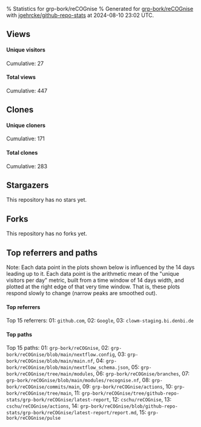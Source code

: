 % Statistics for grp-bork/reCOGnise
% Generated for [grp-bork/reCOGnise](https://github.com/grp-bork/reCOGnise) with [jgehrcke/github-repo-stats](https://github.com/jgehrcke/github-repo-stats) at 2024-08-10 23:02 UTC.


## Views

#### Unique visitors
<div id="chart_views_unique" class="full-width-chart"></div>

Cumulative: 27

#### Total views
<div id="chart_views_total" class="full-width-chart"></div>

Cumulative: 447

<div class="pagebreak-for-print"> </div>

## Clones

#### Unique cloners
<div id="chart_clones_unique" class="full-width-chart"></div>

Cumulative: 171

#### Total clones
<div id="chart_clones_total" class="full-width-chart"></div>

Cumulative: 283



<div class="pagebreak-for-print"> </div>



## Stargazers

This repository has no stars yet.



## Forks

This repository has no forks yet.



<div class="pagebreak-for-print"> </div>



## Top referrers and paths


Note: Each data point in the plots shown below is influenced by the 14 days
leading up to it. Each data point is the arithmetic mean of the "unique
visitors per day" metric, built from a time window of 14 days width, and
plotted at the right edge of that very time window. That is, these plots
respond slowly to change (narrow peaks are smoothed out).




#### Top referrers


<div id="chart_referrers_top_n_alltime" class="full-width-chart"></div>

Top 15 referrers: 01: `github.com`, 02: `Google`, 03: `clowm-staging.bi.denbi.de`





#### Top paths


<div id="chart_paths_top_n_alltime" class="full-width-chart"></div>

Top 15 paths: 01: `grp-bork/reCOGnise`, 02: `grp-bork/reCOGnise/blob/main/nextflow.config`, 03: `grp-bork/reCOGnise/blob/main/main.nf`, 04: `grp-bork/reCOGnise/blob/main/nextflow_schema.json`, 05: `grp-bork/reCOGnise/tree/main/modules`, 06: `grp-bork/reCOGnise/branches`, 07: `grp-bork/reCOGnise/blob/main/modules/recognise.nf`, 08: `grp-bork/reCOGnise/commits/main`, 09: `grp-bork/reCOGnise/actions`, 10: `grp-bork/reCOGnise/tree/main`, 11: `grp-bork/reCOGnise/tree/github-repo-stats/grp-bork/reCOGnise/latest-report`, 12: `cschu/reCOGnise`, 13: `cschu/reCOGnise/actions`, 14: `grp-bork/reCOGnise/blob/github-repo-stats/grp-bork/reCOGnise/latest-report/report.md`, 15: `grp-bork/reCOGnise/pulse`


<script type="text/javascript">
    vegaEmbed('#chart_views_unique', {"$schema": "https://vega.github.io/schema/vega-lite/v4.17.0.json", "config": {"arc": {"fill": "#1b1e23"}, "area": {"fill": "#1b1e23"}, "axisBottom": {"domainColor": "#a9b4c4", "gridColor": "#a9b4c4", "labelColor": "#1b1e23", "labelFont": "relative-mono-11-pitch-pro, Menlo, monospace", "tickColor": "#a9b4c4", "titleColor": "#1b1e23", "titleFont": "relative-mono-11-pitch-pro, Menlo, monospace"}, "axisLeft": {"domainColor": "#a9b4c4", "gridColor": "#a9b4c4", "labelColor": "#1b1e23", "labelFont": "relative-mono-11-pitch-pro, Menlo, monospace", "tickColor": "#a9b4c4", "titleColor": "#1b1e23", "titleFont": "relative-mono-11-pitch-pro, Menlo, monospace"}, "axisX": {"grid": false}, "axisY": {"grid": false, "labelBound": true}, "background": "#FFFFFF", "group": {"fill": "#FFFFFF"}, "header": {"fontWeight": 400, "labelFont": "relative-mono-11-pitch-pro, Menlo, monospace", "titleFont": "relative-mono-11-pitch-pro, Menlo, monospace"}, "legend": {"labelFont": "relative-mono-11-pitch-pro, Menlo, monospace", "symbolSize": 200, "symbolType": "circle", "titleFont": "relative-mono-11-pitch-pro, Menlo, monospace"}, "line": {"color": "#1b1e23", "stroke": "#1b1e23"}, "path": {"stroke": "#1b1e23"}, "point": {"color": "#1b1e23", "cursor": "pointer", "filled": true, "size": 20}, "range": {"category": ["#85a2f7", "#ea9755", "#7eb36a", "#f07071", "#bc85d9", "#e587b6", "#a9b4c4", "#d4c05e", "#64b9c4"]}, "style": {"bar": {"fill": "#1b1e23"}, "text": {"font": "relative-mono-11-pitch-pro, Menlo, monospace", "fontWeight": 400}}, "symbol": {"shape": "circle"}, "title": {"anchor": "start", "font": "relative-mono-11-pitch-pro, Menlo, monospace", "fontWeight": 400}, "trail": {"color": "#1b1e23", "stroke": "#1b1e23"}, "view": {"stroke": null}}, "data": {"name": "data-347734cd8cccfcf06b2486ed3f139309"}, "datasets": {"data-347734cd8cccfcf06b2486ed3f139309": [{"time": "2024-06-01T00:00:00+00:00", "views_total": 0, "views_unique": 0}, {"time": "2024-06-10T00:00:00+00:00", "views_total": 0, "views_unique": 0}, {"time": "2024-06-11T00:00:00+00:00", "views_total": 129, "views_unique": 2}, {"time": "2024-06-12T00:00:00+00:00", "views_total": 36, "views_unique": 2}, {"time": "2024-06-13T00:00:00+00:00", "views_total": 0, "views_unique": 0}, {"time": "2024-06-14T00:00:00+00:00", "views_total": 4, "views_unique": 2}, {"time": "2024-06-15T00:00:00+00:00", "views_total": 0, "views_unique": 0}, {"time": "2024-06-16T00:00:00+00:00", "views_total": 11, "views_unique": 1}, {"time": "2024-06-17T00:00:00+00:00", "views_total": 0, "views_unique": 0}, {"time": "2024-06-18T00:00:00+00:00", "views_total": 8, "views_unique": 1}, {"time": "2024-06-19T00:00:00+00:00", "views_total": 0, "views_unique": 0}, {"time": "2024-06-20T00:00:00+00:00", "views_total": 3, "views_unique": 1}, {"time": "2024-06-21T00:00:00+00:00", "views_total": 5, "views_unique": 1}, {"time": "2024-06-22T00:00:00+00:00", "views_total": 1, "views_unique": 1}, {"time": "2024-06-23T00:00:00+00:00", "views_total": 1, "views_unique": 1}, {"time": "2024-06-24T00:00:00+00:00", "views_total": 0, "views_unique": 0}, {"time": "2024-06-25T00:00:00+00:00", "views_total": 8, "views_unique": 1}, {"time": "2024-06-26T00:00:00+00:00", "views_total": 0, "views_unique": 0}, {"time": "2024-06-27T00:00:00+00:00", "views_total": 0, "views_unique": 0}, {"time": "2024-06-28T00:00:00+00:00", "views_total": 0, "views_unique": 0}, {"time": "2024-06-29T00:00:00+00:00", "views_total": 0, "views_unique": 0}, {"time": "2024-06-30T00:00:00+00:00", "views_total": 0, "views_unique": 0}, {"time": "2024-07-01T00:00:00+00:00", "views_total": 0, "views_unique": 0}, {"time": "2024-07-02T00:00:00+00:00", "views_total": 0, "views_unique": 0}, {"time": "2024-07-03T00:00:00+00:00", "views_total": 0, "views_unique": 0}, {"time": "2024-07-04T00:00:00+00:00", "views_total": 0, "views_unique": 0}, {"time": "2024-07-05T00:00:00+00:00", "views_total": 0, "views_unique": 0}, {"time": "2024-07-06T00:00:00+00:00", "views_total": 0, "views_unique": 0}, {"time": "2024-07-07T00:00:00+00:00", "views_total": 0, "views_unique": 0}, {"time": "2024-07-08T00:00:00+00:00", "views_total": 6, "views_unique": 1}, {"time": "2024-07-09T00:00:00+00:00", "views_total": 2, "views_unique": 1}, {"time": "2024-07-10T00:00:00+00:00", "views_total": 0, "views_unique": 0}, {"time": "2024-07-11T00:00:00+00:00", "views_total": 0, "views_unique": 0}, {"time": "2024-07-12T00:00:00+00:00", "views_total": 0, "views_unique": 0}, {"time": "2024-07-13T00:00:00+00:00", "views_total": 0, "views_unique": 0}, {"time": "2024-07-14T00:00:00+00:00", "views_total": 0, "views_unique": 0}, {"time": "2024-07-15T00:00:00+00:00", "views_total": 0, "views_unique": 0}, {"time": "2024-07-16T00:00:00+00:00", "views_total": 3, "views_unique": 1}, {"time": "2024-07-17T00:00:00+00:00", "views_total": 0, "views_unique": 0}, {"time": "2024-07-18T00:00:00+00:00", "views_total": 0, "views_unique": 0}, {"time": "2024-07-19T00:00:00+00:00", "views_total": 0, "views_unique": 0}, {"time": "2024-07-20T00:00:00+00:00", "views_total": 0, "views_unique": 0}, {"time": "2024-07-21T00:00:00+00:00", "views_total": 0, "views_unique": 0}, {"time": "2024-07-22T00:00:00+00:00", "views_total": 0, "views_unique": 0}, {"time": "2024-07-23T00:00:00+00:00", "views_total": 6, "views_unique": 1}, {"time": "2024-07-24T00:00:00+00:00", "views_total": 48, "views_unique": 2}, {"time": "2024-07-25T00:00:00+00:00", "views_total": 7, "views_unique": 2}, {"time": "2024-07-26T00:00:00+00:00", "views_total": 0, "views_unique": 0}, {"time": "2024-07-27T00:00:00+00:00", "views_total": 0, "views_unique": 0}, {"time": "2024-07-28T00:00:00+00:00", "views_total": 0, "views_unique": 0}, {"time": "2024-07-29T00:00:00+00:00", "views_total": 0, "views_unique": 0}, {"time": "2024-07-30T00:00:00+00:00", "views_total": 3, "views_unique": 1}, {"time": "2024-07-31T00:00:00+00:00", "views_total": 65, "views_unique": 2}, {"time": "2024-08-01T00:00:00+00:00", "views_total": 88, "views_unique": 2}, {"time": "2024-08-02T00:00:00+00:00", "views_total": 13, "views_unique": 1}, {"time": "2024-08-03T00:00:00+00:00", "views_total": 0, "views_unique": 0}, {"time": "2024-08-04T00:00:00+00:00", "views_total": 0, "views_unique": 0}, {"time": "2024-08-05T00:00:00+00:00", "views_total": 0, "views_unique": 0}, {"time": "2024-08-06T00:00:00+00:00", "views_total": 0, "views_unique": 0}, {"time": "2024-08-07T00:00:00+00:00", "views_total": 0, "views_unique": 0}, {"time": "2024-08-08T00:00:00+00:00", "views_total": 0, "views_unique": 0}, {"time": "2024-08-09T00:00:00+00:00", "views_total": 0, "views_unique": 0}, {"time": "2024-08-10T00:00:00+00:00", "views_total": 0, "views_unique": 0}]}, "encoding": {"tooltip": [{"field": "views_unique", "format": ".1f", "title": "views (u)", "type": "quantitative"}, {"field": "time", "format": "%B %e, %Y", "title": "date", "type": "temporal"}], "x": {"axis": {"labelAngle": 25}, "field": "time", "scale": {"domain": ["2024-06-01", "2024-08-10"]}, "timeUnit": "yearmonthdate", "title": "date", "type": "temporal"}, "y": {"axis": {}, "field": "views_unique", "scale": {"domain": [0, 2.2], "type": "linear", "zero": true}, "title": "unique views per day", "type": "quantitative"}}, "height": 200, "mark": {"point": true, "type": "line"}, "padding": 10, "width": "container"}, {"actions": false, "renderer": "svg"}).catch(console.error);
vegaEmbed('#chart_views_total', {"$schema": "https://vega.github.io/schema/vega-lite/v4.17.0.json", "config": {"arc": {"fill": "#1b1e23"}, "area": {"fill": "#1b1e23"}, "axisBottom": {"domainColor": "#a9b4c4", "gridColor": "#a9b4c4", "labelColor": "#1b1e23", "labelFont": "relative-mono-11-pitch-pro, Menlo, monospace", "tickColor": "#a9b4c4", "titleColor": "#1b1e23", "titleFont": "relative-mono-11-pitch-pro, Menlo, monospace"}, "axisLeft": {"domainColor": "#a9b4c4", "gridColor": "#a9b4c4", "labelColor": "#1b1e23", "labelFont": "relative-mono-11-pitch-pro, Menlo, monospace", "tickColor": "#a9b4c4", "titleColor": "#1b1e23", "titleFont": "relative-mono-11-pitch-pro, Menlo, monospace"}, "axisX": {"grid": false}, "axisY": {"grid": false, "labelBound": true}, "background": "#FFFFFF", "group": {"fill": "#FFFFFF"}, "header": {"fontWeight": 400, "labelFont": "relative-mono-11-pitch-pro, Menlo, monospace", "titleFont": "relative-mono-11-pitch-pro, Menlo, monospace"}, "legend": {"labelFont": "relative-mono-11-pitch-pro, Menlo, monospace", "symbolSize": 200, "symbolType": "circle", "titleFont": "relative-mono-11-pitch-pro, Menlo, monospace"}, "line": {"color": "#1b1e23", "stroke": "#1b1e23"}, "path": {"stroke": "#1b1e23"}, "point": {"color": "#1b1e23", "cursor": "pointer", "filled": true, "size": 20}, "range": {"category": ["#85a2f7", "#ea9755", "#7eb36a", "#f07071", "#bc85d9", "#e587b6", "#a9b4c4", "#d4c05e", "#64b9c4"]}, "style": {"bar": {"fill": "#1b1e23"}, "text": {"font": "relative-mono-11-pitch-pro, Menlo, monospace", "fontWeight": 400}}, "symbol": {"shape": "circle"}, "title": {"anchor": "start", "font": "relative-mono-11-pitch-pro, Menlo, monospace", "fontWeight": 400}, "trail": {"color": "#1b1e23", "stroke": "#1b1e23"}, "view": {"stroke": null}}, "data": {"name": "data-347734cd8cccfcf06b2486ed3f139309"}, "datasets": {"data-347734cd8cccfcf06b2486ed3f139309": [{"time": "2024-06-01T00:00:00+00:00", "views_total": 0, "views_unique": 0}, {"time": "2024-06-10T00:00:00+00:00", "views_total": 0, "views_unique": 0}, {"time": "2024-06-11T00:00:00+00:00", "views_total": 129, "views_unique": 2}, {"time": "2024-06-12T00:00:00+00:00", "views_total": 36, "views_unique": 2}, {"time": "2024-06-13T00:00:00+00:00", "views_total": 0, "views_unique": 0}, {"time": "2024-06-14T00:00:00+00:00", "views_total": 4, "views_unique": 2}, {"time": "2024-06-15T00:00:00+00:00", "views_total": 0, "views_unique": 0}, {"time": "2024-06-16T00:00:00+00:00", "views_total": 11, "views_unique": 1}, {"time": "2024-06-17T00:00:00+00:00", "views_total": 0, "views_unique": 0}, {"time": "2024-06-18T00:00:00+00:00", "views_total": 8, "views_unique": 1}, {"time": "2024-06-19T00:00:00+00:00", "views_total": 0, "views_unique": 0}, {"time": "2024-06-20T00:00:00+00:00", "views_total": 3, "views_unique": 1}, {"time": "2024-06-21T00:00:00+00:00", "views_total": 5, "views_unique": 1}, {"time": "2024-06-22T00:00:00+00:00", "views_total": 1, "views_unique": 1}, {"time": "2024-06-23T00:00:00+00:00", "views_total": 1, "views_unique": 1}, {"time": "2024-06-24T00:00:00+00:00", "views_total": 0, "views_unique": 0}, {"time": "2024-06-25T00:00:00+00:00", "views_total": 8, "views_unique": 1}, {"time": "2024-06-26T00:00:00+00:00", "views_total": 0, "views_unique": 0}, {"time": "2024-06-27T00:00:00+00:00", "views_total": 0, "views_unique": 0}, {"time": "2024-06-28T00:00:00+00:00", "views_total": 0, "views_unique": 0}, {"time": "2024-06-29T00:00:00+00:00", "views_total": 0, "views_unique": 0}, {"time": "2024-06-30T00:00:00+00:00", "views_total": 0, "views_unique": 0}, {"time": "2024-07-01T00:00:00+00:00", "views_total": 0, "views_unique": 0}, {"time": "2024-07-02T00:00:00+00:00", "views_total": 0, "views_unique": 0}, {"time": "2024-07-03T00:00:00+00:00", "views_total": 0, "views_unique": 0}, {"time": "2024-07-04T00:00:00+00:00", "views_total": 0, "views_unique": 0}, {"time": "2024-07-05T00:00:00+00:00", "views_total": 0, "views_unique": 0}, {"time": "2024-07-06T00:00:00+00:00", "views_total": 0, "views_unique": 0}, {"time": "2024-07-07T00:00:00+00:00", "views_total": 0, "views_unique": 0}, {"time": "2024-07-08T00:00:00+00:00", "views_total": 6, "views_unique": 1}, {"time": "2024-07-09T00:00:00+00:00", "views_total": 2, "views_unique": 1}, {"time": "2024-07-10T00:00:00+00:00", "views_total": 0, "views_unique": 0}, {"time": "2024-07-11T00:00:00+00:00", "views_total": 0, "views_unique": 0}, {"time": "2024-07-12T00:00:00+00:00", "views_total": 0, "views_unique": 0}, {"time": "2024-07-13T00:00:00+00:00", "views_total": 0, "views_unique": 0}, {"time": "2024-07-14T00:00:00+00:00", "views_total": 0, "views_unique": 0}, {"time": "2024-07-15T00:00:00+00:00", "views_total": 0, "views_unique": 0}, {"time": "2024-07-16T00:00:00+00:00", "views_total": 3, "views_unique": 1}, {"time": "2024-07-17T00:00:00+00:00", "views_total": 0, "views_unique": 0}, {"time": "2024-07-18T00:00:00+00:00", "views_total": 0, "views_unique": 0}, {"time": "2024-07-19T00:00:00+00:00", "views_total": 0, "views_unique": 0}, {"time": "2024-07-20T00:00:00+00:00", "views_total": 0, "views_unique": 0}, {"time": "2024-07-21T00:00:00+00:00", "views_total": 0, "views_unique": 0}, {"time": "2024-07-22T00:00:00+00:00", "views_total": 0, "views_unique": 0}, {"time": "2024-07-23T00:00:00+00:00", "views_total": 6, "views_unique": 1}, {"time": "2024-07-24T00:00:00+00:00", "views_total": 48, "views_unique": 2}, {"time": "2024-07-25T00:00:00+00:00", "views_total": 7, "views_unique": 2}, {"time": "2024-07-26T00:00:00+00:00", "views_total": 0, "views_unique": 0}, {"time": "2024-07-27T00:00:00+00:00", "views_total": 0, "views_unique": 0}, {"time": "2024-07-28T00:00:00+00:00", "views_total": 0, "views_unique": 0}, {"time": "2024-07-29T00:00:00+00:00", "views_total": 0, "views_unique": 0}, {"time": "2024-07-30T00:00:00+00:00", "views_total": 3, "views_unique": 1}, {"time": "2024-07-31T00:00:00+00:00", "views_total": 65, "views_unique": 2}, {"time": "2024-08-01T00:00:00+00:00", "views_total": 88, "views_unique": 2}, {"time": "2024-08-02T00:00:00+00:00", "views_total": 13, "views_unique": 1}, {"time": "2024-08-03T00:00:00+00:00", "views_total": 0, "views_unique": 0}, {"time": "2024-08-04T00:00:00+00:00", "views_total": 0, "views_unique": 0}, {"time": "2024-08-05T00:00:00+00:00", "views_total": 0, "views_unique": 0}, {"time": "2024-08-06T00:00:00+00:00", "views_total": 0, "views_unique": 0}, {"time": "2024-08-07T00:00:00+00:00", "views_total": 0, "views_unique": 0}, {"time": "2024-08-08T00:00:00+00:00", "views_total": 0, "views_unique": 0}, {"time": "2024-08-09T00:00:00+00:00", "views_total": 0, "views_unique": 0}, {"time": "2024-08-10T00:00:00+00:00", "views_total": 0, "views_unique": 0}]}, "encoding": {"tooltip": [{"field": "views_total", "format": ".1f", "title": "views (t)", "type": "quantitative"}, {"field": "time", "format": "%B %e, %Y", "title": "date", "type": "temporal"}], "x": {"axis": {"labelAngle": 25}, "field": "time", "scale": {"domain": ["2024-06-01", "2024-08-10"]}, "timeUnit": "yearmonthdate", "title": "date", "type": "temporal"}, "y": {"axis": {"values": [1, 10, 50, 100, 500, 1000, 5000, 10000]}, "field": "views_total", "scale": {"domain": [0, 141.9], "type": "symlog", "zero": true}, "title": "total views per day", "type": "quantitative"}}, "height": 200, "mark": {"point": true, "type": "line"}, "padding": 10, "width": "container"}, {"actions": false, "renderer": "svg"}).catch(console.error);
vegaEmbed('#chart_clones_unique', {"$schema": "https://vega.github.io/schema/vega-lite/v4.17.0.json", "config": {"arc": {"fill": "#1b1e23"}, "area": {"fill": "#1b1e23"}, "axisBottom": {"domainColor": "#a9b4c4", "gridColor": "#a9b4c4", "labelColor": "#1b1e23", "labelFont": "relative-mono-11-pitch-pro, Menlo, monospace", "tickColor": "#a9b4c4", "titleColor": "#1b1e23", "titleFont": "relative-mono-11-pitch-pro, Menlo, monospace"}, "axisLeft": {"domainColor": "#a9b4c4", "gridColor": "#a9b4c4", "labelColor": "#1b1e23", "labelFont": "relative-mono-11-pitch-pro, Menlo, monospace", "tickColor": "#a9b4c4", "titleColor": "#1b1e23", "titleFont": "relative-mono-11-pitch-pro, Menlo, monospace"}, "axisX": {"grid": false}, "axisY": {"grid": false, "labelBound": true}, "background": "#FFFFFF", "group": {"fill": "#FFFFFF"}, "header": {"fontWeight": 400, "labelFont": "relative-mono-11-pitch-pro, Menlo, monospace", "titleFont": "relative-mono-11-pitch-pro, Menlo, monospace"}, "legend": {"labelFont": "relative-mono-11-pitch-pro, Menlo, monospace", "symbolSize": 200, "symbolType": "circle", "titleFont": "relative-mono-11-pitch-pro, Menlo, monospace"}, "line": {"color": "#1b1e23", "stroke": "#1b1e23"}, "path": {"stroke": "#1b1e23"}, "point": {"color": "#1b1e23", "cursor": "pointer", "filled": true, "size": 20}, "range": {"category": ["#85a2f7", "#ea9755", "#7eb36a", "#f07071", "#bc85d9", "#e587b6", "#a9b4c4", "#d4c05e", "#64b9c4"]}, "style": {"bar": {"fill": "#1b1e23"}, "text": {"font": "relative-mono-11-pitch-pro, Menlo, monospace", "fontWeight": 400}}, "symbol": {"shape": "circle"}, "title": {"anchor": "start", "font": "relative-mono-11-pitch-pro, Menlo, monospace", "fontWeight": 400}, "trail": {"color": "#1b1e23", "stroke": "#1b1e23"}, "view": {"stroke": null}}, "data": {"name": "data-e7eeab01a879e85d8c884910670de60b"}, "datasets": {"data-e7eeab01a879e85d8c884910670de60b": [{"clones_total": 1, "clones_unique": 1, "time": "2024-06-01T00:00:00+00:00"}, {"clones_total": 5, "clones_unique": 4, "time": "2024-06-10T00:00:00+00:00"}, {"clones_total": 61, "clones_unique": 29, "time": "2024-06-11T00:00:00+00:00"}, {"clones_total": 16, "clones_unique": 10, "time": "2024-06-12T00:00:00+00:00"}, {"clones_total": 2, "clones_unique": 2, "time": "2024-06-13T00:00:00+00:00"}, {"clones_total": 3, "clones_unique": 3, "time": "2024-06-14T00:00:00+00:00"}, {"clones_total": 1, "clones_unique": 1, "time": "2024-06-15T00:00:00+00:00"}, {"clones_total": 15, "clones_unique": 8, "time": "2024-06-16T00:00:00+00:00"}, {"clones_total": 4, "clones_unique": 3, "time": "2024-06-17T00:00:00+00:00"}, {"clones_total": 7, "clones_unique": 5, "time": "2024-06-18T00:00:00+00:00"}, {"clones_total": 6, "clones_unique": 3, "time": "2024-06-19T00:00:00+00:00"}, {"clones_total": 10, "clones_unique": 5, "time": "2024-06-20T00:00:00+00:00"}, {"clones_total": 5, "clones_unique": 3, "time": "2024-06-21T00:00:00+00:00"}, {"clones_total": 2, "clones_unique": 2, "time": "2024-06-22T00:00:00+00:00"}, {"clones_total": 1, "clones_unique": 1, "time": "2024-06-23T00:00:00+00:00"}, {"clones_total": 2, "clones_unique": 1, "time": "2024-06-24T00:00:00+00:00"}, {"clones_total": 2, "clones_unique": 2, "time": "2024-06-25T00:00:00+00:00"}, {"clones_total": 2, "clones_unique": 2, "time": "2024-06-26T00:00:00+00:00"}, {"clones_total": 1, "clones_unique": 1, "time": "2024-06-27T00:00:00+00:00"}, {"clones_total": 3, "clones_unique": 2, "time": "2024-06-28T00:00:00+00:00"}, {"clones_total": 1, "clones_unique": 1, "time": "2024-06-29T00:00:00+00:00"}, {"clones_total": 4, "clones_unique": 2, "time": "2024-06-30T00:00:00+00:00"}, {"clones_total": 3, "clones_unique": 2, "time": "2024-07-01T00:00:00+00:00"}, {"clones_total": 1, "clones_unique": 1, "time": "2024-07-02T00:00:00+00:00"}, {"clones_total": 1, "clones_unique": 1, "time": "2024-07-03T00:00:00+00:00"}, {"clones_total": 3, "clones_unique": 2, "time": "2024-07-04T00:00:00+00:00"}, {"clones_total": 6, "clones_unique": 3, "time": "2024-07-05T00:00:00+00:00"}, {"clones_total": 1, "clones_unique": 1, "time": "2024-07-06T00:00:00+00:00"}, {"clones_total": 1, "clones_unique": 1, "time": "2024-07-07T00:00:00+00:00"}, {"clones_total": 2, "clones_unique": 1, "time": "2024-07-08T00:00:00+00:00"}, {"clones_total": 1, "clones_unique": 1, "time": "2024-07-09T00:00:00+00:00"}, {"clones_total": 1, "clones_unique": 1, "time": "2024-07-10T00:00:00+00:00"}, {"clones_total": 6, "clones_unique": 3, "time": "2024-07-11T00:00:00+00:00"}, {"clones_total": 1, "clones_unique": 1, "time": "2024-07-12T00:00:00+00:00"}, {"clones_total": 4, "clones_unique": 2, "time": "2024-07-13T00:00:00+00:00"}, {"clones_total": 1, "clones_unique": 1, "time": "2024-07-14T00:00:00+00:00"}, {"clones_total": 4, "clones_unique": 2, "time": "2024-07-15T00:00:00+00:00"}, {"clones_total": 4, "clones_unique": 2, "time": "2024-07-16T00:00:00+00:00"}, {"clones_total": 5, "clones_unique": 3, "time": "2024-07-17T00:00:00+00:00"}, {"clones_total": 1, "clones_unique": 1, "time": "2024-07-18T00:00:00+00:00"}, {"clones_total": 5, "clones_unique": 3, "time": "2024-07-19T00:00:00+00:00"}, {"clones_total": 4, "clones_unique": 2, "time": "2024-07-20T00:00:00+00:00"}, {"clones_total": 4, "clones_unique": 3, "time": "2024-07-21T00:00:00+00:00"}, {"clones_total": 2, "clones_unique": 1, "time": "2024-07-22T00:00:00+00:00"}, {"clones_total": 5, "clones_unique": 2, "time": "2024-07-23T00:00:00+00:00"}, {"clones_total": 3, "clones_unique": 2, "time": "2024-07-24T00:00:00+00:00"}, {"clones_total": 4, "clones_unique": 2, "time": "2024-07-25T00:00:00+00:00"}, {"clones_total": 5, "clones_unique": 4, "time": "2024-07-26T00:00:00+00:00"}, {"clones_total": 1, "clones_unique": 1, "time": "2024-07-27T00:00:00+00:00"}, {"clones_total": 1, "clones_unique": 1, "time": "2024-07-28T00:00:00+00:00"}, {"clones_total": 2, "clones_unique": 2, "time": "2024-07-29T00:00:00+00:00"}, {"clones_total": 2, "clones_unique": 1, "time": "2024-07-30T00:00:00+00:00"}, {"clones_total": 12, "clones_unique": 5, "time": "2024-07-31T00:00:00+00:00"}, {"clones_total": 7, "clones_unique": 2, "time": "2024-08-01T00:00:00+00:00"}, {"clones_total": 6, "clones_unique": 4, "time": "2024-08-02T00:00:00+00:00"}, {"clones_total": 1, "clones_unique": 1, "time": "2024-08-03T00:00:00+00:00"}, {"clones_total": 2, "clones_unique": 2, "time": "2024-08-04T00:00:00+00:00"}, {"clones_total": 3, "clones_unique": 3, "time": "2024-08-05T00:00:00+00:00"}, {"clones_total": 5, "clones_unique": 4, "time": "2024-08-06T00:00:00+00:00"}, {"clones_total": 2, "clones_unique": 1, "time": "2024-08-07T00:00:00+00:00"}, {"clones_total": 1, "clones_unique": 1, "time": "2024-08-08T00:00:00+00:00"}, {"clones_total": 5, "clones_unique": 3, "time": "2024-08-09T00:00:00+00:00"}, {"clones_total": 1, "clones_unique": 1, "time": "2024-08-10T00:00:00+00:00"}]}, "encoding": {"tooltip": [{"field": "clones_unique", "format": ".1f", "title": "clones (u)", "type": "quantitative"}, {"field": "time", "format": "%B %e, %Y", "title": "date", "type": "temporal"}], "x": {"axis": {"labelAngle": 25}, "field": "time", "scale": {"domain": ["2024-06-01", "2024-08-10"]}, "timeUnit": "yearmonthdate", "title": "date", "type": "temporal"}, "y": {"axis": {}, "field": "clones_unique", "scale": {"domain": [0, 31.900000000000002], "type": "linear", "zero": true}, "title": "unique clones per day", "type": "quantitative"}}, "height": 200, "mark": {"point": true, "type": "line"}, "padding": 10, "width": "container"}, {"actions": false, "renderer": "svg"}).catch(console.error);
vegaEmbed('#chart_clones_total', {"$schema": "https://vega.github.io/schema/vega-lite/v4.17.0.json", "config": {"arc": {"fill": "#1b1e23"}, "area": {"fill": "#1b1e23"}, "axisBottom": {"domainColor": "#a9b4c4", "gridColor": "#a9b4c4", "labelColor": "#1b1e23", "labelFont": "relative-mono-11-pitch-pro, Menlo, monospace", "tickColor": "#a9b4c4", "titleColor": "#1b1e23", "titleFont": "relative-mono-11-pitch-pro, Menlo, monospace"}, "axisLeft": {"domainColor": "#a9b4c4", "gridColor": "#a9b4c4", "labelColor": "#1b1e23", "labelFont": "relative-mono-11-pitch-pro, Menlo, monospace", "tickColor": "#a9b4c4", "titleColor": "#1b1e23", "titleFont": "relative-mono-11-pitch-pro, Menlo, monospace"}, "axisX": {"grid": false}, "axisY": {"grid": false, "labelBound": true}, "background": "#FFFFFF", "group": {"fill": "#FFFFFF"}, "header": {"fontWeight": 400, "labelFont": "relative-mono-11-pitch-pro, Menlo, monospace", "titleFont": "relative-mono-11-pitch-pro, Menlo, monospace"}, "legend": {"labelFont": "relative-mono-11-pitch-pro, Menlo, monospace", "symbolSize": 200, "symbolType": "circle", "titleFont": "relative-mono-11-pitch-pro, Menlo, monospace"}, "line": {"color": "#1b1e23", "stroke": "#1b1e23"}, "path": {"stroke": "#1b1e23"}, "point": {"color": "#1b1e23", "cursor": "pointer", "filled": true, "size": 20}, "range": {"category": ["#85a2f7", "#ea9755", "#7eb36a", "#f07071", "#bc85d9", "#e587b6", "#a9b4c4", "#d4c05e", "#64b9c4"]}, "style": {"bar": {"fill": "#1b1e23"}, "text": {"font": "relative-mono-11-pitch-pro, Menlo, monospace", "fontWeight": 400}}, "symbol": {"shape": "circle"}, "title": {"anchor": "start", "font": "relative-mono-11-pitch-pro, Menlo, monospace", "fontWeight": 400}, "trail": {"color": "#1b1e23", "stroke": "#1b1e23"}, "view": {"stroke": null}}, "data": {"name": "data-e7eeab01a879e85d8c884910670de60b"}, "datasets": {"data-e7eeab01a879e85d8c884910670de60b": [{"clones_total": 1, "clones_unique": 1, "time": "2024-06-01T00:00:00+00:00"}, {"clones_total": 5, "clones_unique": 4, "time": "2024-06-10T00:00:00+00:00"}, {"clones_total": 61, "clones_unique": 29, "time": "2024-06-11T00:00:00+00:00"}, {"clones_total": 16, "clones_unique": 10, "time": "2024-06-12T00:00:00+00:00"}, {"clones_total": 2, "clones_unique": 2, "time": "2024-06-13T00:00:00+00:00"}, {"clones_total": 3, "clones_unique": 3, "time": "2024-06-14T00:00:00+00:00"}, {"clones_total": 1, "clones_unique": 1, "time": "2024-06-15T00:00:00+00:00"}, {"clones_total": 15, "clones_unique": 8, "time": "2024-06-16T00:00:00+00:00"}, {"clones_total": 4, "clones_unique": 3, "time": "2024-06-17T00:00:00+00:00"}, {"clones_total": 7, "clones_unique": 5, "time": "2024-06-18T00:00:00+00:00"}, {"clones_total": 6, "clones_unique": 3, "time": "2024-06-19T00:00:00+00:00"}, {"clones_total": 10, "clones_unique": 5, "time": "2024-06-20T00:00:00+00:00"}, {"clones_total": 5, "clones_unique": 3, "time": "2024-06-21T00:00:00+00:00"}, {"clones_total": 2, "clones_unique": 2, "time": "2024-06-22T00:00:00+00:00"}, {"clones_total": 1, "clones_unique": 1, "time": "2024-06-23T00:00:00+00:00"}, {"clones_total": 2, "clones_unique": 1, "time": "2024-06-24T00:00:00+00:00"}, {"clones_total": 2, "clones_unique": 2, "time": "2024-06-25T00:00:00+00:00"}, {"clones_total": 2, "clones_unique": 2, "time": "2024-06-26T00:00:00+00:00"}, {"clones_total": 1, "clones_unique": 1, "time": "2024-06-27T00:00:00+00:00"}, {"clones_total": 3, "clones_unique": 2, "time": "2024-06-28T00:00:00+00:00"}, {"clones_total": 1, "clones_unique": 1, "time": "2024-06-29T00:00:00+00:00"}, {"clones_total": 4, "clones_unique": 2, "time": "2024-06-30T00:00:00+00:00"}, {"clones_total": 3, "clones_unique": 2, "time": "2024-07-01T00:00:00+00:00"}, {"clones_total": 1, "clones_unique": 1, "time": "2024-07-02T00:00:00+00:00"}, {"clones_total": 1, "clones_unique": 1, "time": "2024-07-03T00:00:00+00:00"}, {"clones_total": 3, "clones_unique": 2, "time": "2024-07-04T00:00:00+00:00"}, {"clones_total": 6, "clones_unique": 3, "time": "2024-07-05T00:00:00+00:00"}, {"clones_total": 1, "clones_unique": 1, "time": "2024-07-06T00:00:00+00:00"}, {"clones_total": 1, "clones_unique": 1, "time": "2024-07-07T00:00:00+00:00"}, {"clones_total": 2, "clones_unique": 1, "time": "2024-07-08T00:00:00+00:00"}, {"clones_total": 1, "clones_unique": 1, "time": "2024-07-09T00:00:00+00:00"}, {"clones_total": 1, "clones_unique": 1, "time": "2024-07-10T00:00:00+00:00"}, {"clones_total": 6, "clones_unique": 3, "time": "2024-07-11T00:00:00+00:00"}, {"clones_total": 1, "clones_unique": 1, "time": "2024-07-12T00:00:00+00:00"}, {"clones_total": 4, "clones_unique": 2, "time": "2024-07-13T00:00:00+00:00"}, {"clones_total": 1, "clones_unique": 1, "time": "2024-07-14T00:00:00+00:00"}, {"clones_total": 4, "clones_unique": 2, "time": "2024-07-15T00:00:00+00:00"}, {"clones_total": 4, "clones_unique": 2, "time": "2024-07-16T00:00:00+00:00"}, {"clones_total": 5, "clones_unique": 3, "time": "2024-07-17T00:00:00+00:00"}, {"clones_total": 1, "clones_unique": 1, "time": "2024-07-18T00:00:00+00:00"}, {"clones_total": 5, "clones_unique": 3, "time": "2024-07-19T00:00:00+00:00"}, {"clones_total": 4, "clones_unique": 2, "time": "2024-07-20T00:00:00+00:00"}, {"clones_total": 4, "clones_unique": 3, "time": "2024-07-21T00:00:00+00:00"}, {"clones_total": 2, "clones_unique": 1, "time": "2024-07-22T00:00:00+00:00"}, {"clones_total": 5, "clones_unique": 2, "time": "2024-07-23T00:00:00+00:00"}, {"clones_total": 3, "clones_unique": 2, "time": "2024-07-24T00:00:00+00:00"}, {"clones_total": 4, "clones_unique": 2, "time": "2024-07-25T00:00:00+00:00"}, {"clones_total": 5, "clones_unique": 4, "time": "2024-07-26T00:00:00+00:00"}, {"clones_total": 1, "clones_unique": 1, "time": "2024-07-27T00:00:00+00:00"}, {"clones_total": 1, "clones_unique": 1, "time": "2024-07-28T00:00:00+00:00"}, {"clones_total": 2, "clones_unique": 2, "time": "2024-07-29T00:00:00+00:00"}, {"clones_total": 2, "clones_unique": 1, "time": "2024-07-30T00:00:00+00:00"}, {"clones_total": 12, "clones_unique": 5, "time": "2024-07-31T00:00:00+00:00"}, {"clones_total": 7, "clones_unique": 2, "time": "2024-08-01T00:00:00+00:00"}, {"clones_total": 6, "clones_unique": 4, "time": "2024-08-02T00:00:00+00:00"}, {"clones_total": 1, "clones_unique": 1, "time": "2024-08-03T00:00:00+00:00"}, {"clones_total": 2, "clones_unique": 2, "time": "2024-08-04T00:00:00+00:00"}, {"clones_total": 3, "clones_unique": 3, "time": "2024-08-05T00:00:00+00:00"}, {"clones_total": 5, "clones_unique": 4, "time": "2024-08-06T00:00:00+00:00"}, {"clones_total": 2, "clones_unique": 1, "time": "2024-08-07T00:00:00+00:00"}, {"clones_total": 1, "clones_unique": 1, "time": "2024-08-08T00:00:00+00:00"}, {"clones_total": 5, "clones_unique": 3, "time": "2024-08-09T00:00:00+00:00"}, {"clones_total": 1, "clones_unique": 1, "time": "2024-08-10T00:00:00+00:00"}]}, "encoding": {"tooltip": [{"field": "clones_total", "format": ".1f", "title": "clones (t)", "type": "quantitative"}, {"field": "time", "format": "%B %e, %Y", "title": "date", "type": "temporal"}], "x": {"axis": {"labelAngle": 25}, "field": "time", "scale": {"domain": ["2024-06-01", "2024-08-10"]}, "timeUnit": "yearmonthdate", "title": "date", "type": "temporal"}, "y": {"axis": {}, "field": "clones_total", "scale": {"domain": [0, 67.10000000000001], "type": "linear", "zero": true}, "title": "total clones per day", "type": "quantitative"}}, "height": 200, "mark": {"point": true, "type": "line"}, "padding": 10, "width": "container"}, {"actions": false, "renderer": "svg"}).catch(console.error);
vegaEmbed('#chart_referrers_top_n_alltime', {"$schema": "https://vega.github.io/schema/vega-lite/v4.17.0.json", "config": {"arc": {"fill": "#1b1e23"}, "area": {"fill": "#1b1e23"}, "axisBottom": {"domainColor": "#a9b4c4", "gridColor": "#a9b4c4", "labelColor": "#1b1e23", "labelFont": "relative-mono-11-pitch-pro, Menlo, monospace", "tickColor": "#a9b4c4", "titleColor": "#1b1e23", "titleFont": "relative-mono-11-pitch-pro, Menlo, monospace"}, "axisLeft": {"domainColor": "#a9b4c4", "gridColor": "#a9b4c4", "labelColor": "#1b1e23", "labelFont": "relative-mono-11-pitch-pro, Menlo, monospace", "tickColor": "#a9b4c4", "titleColor": "#1b1e23", "titleFont": "relative-mono-11-pitch-pro, Menlo, monospace"}, "axisX": {"grid": false}, "axisY": {"grid": false}, "background": "#FFFFFF", "group": {"fill": "#FFFFFF"}, "header": {"fontWeight": 400, "labelFont": "relative-mono-11-pitch-pro, Menlo, monospace", "titleFont": "relative-mono-11-pitch-pro, Menlo, monospace"}, "legend": {"labelFont": "relative-mono-11-pitch-pro, Menlo, monospace", "symbolSize": 200, "symbolType": "circle", "titleFont": "relative-mono-11-pitch-pro, Menlo, monospace"}, "line": {"color": "#1b1e23", "stroke": "#1b1e23"}, "path": {"stroke": "#1b1e23"}, "point": {"color": "#1b1e23", "cursor": "pointer", "filled": true, "size": 30}, "range": {"category": ["#85a2f7", "#ea9755", "#7eb36a", "#f07071", "#bc85d9", "#e587b6", "#a9b4c4", "#d4c05e", "#64b9c4"]}, "style": {"bar": {"fill": "#1b1e23"}, "text": {"font": "relative-mono-11-pitch-pro, Menlo, monospace", "fontWeight": 400}}, "symbol": {"shape": "circle"}, "title": {"anchor": "start", "font": "relative-mono-11-pitch-pro, Menlo, monospace", "fontWeight": 400}, "trail": {"color": "#1b1e23", "stroke": "#1b1e23"}, "view": {"stroke": null}}, "data": {"name": "data-d47415a5d9736424a0e92a387be5ce58"}, "datasets": {"data-d47415a5d9736424a0e92a387be5ce58": [{"referrer": "github.com", "time": "2024-06-12T00:00:00+00:00", "views_unique": 1.0, "views_unique_norm": 0.07142857142857142}, {"referrer": "github.com", "time": "2024-06-13T00:00:00+00:00", "views_unique": 1.0, "views_unique_norm": 0.07142857142857142}, {"referrer": "github.com", "time": "2024-06-14T00:00:00+00:00", "views_unique": 1.0, "views_unique_norm": 0.07142857142857142}, {"referrer": "github.com", "time": "2024-06-15T00:00:00+00:00", "views_unique": 1.0, "views_unique_norm": 0.07142857142857142}, {"referrer": "github.com", "time": "2024-06-16T00:00:00+00:00", "views_unique": 1.0, "views_unique_norm": 0.07142857142857142}, {"referrer": "github.com", "time": "2024-06-17T00:00:00+00:00", "views_unique": 1.0, "views_unique_norm": 0.07142857142857142}, {"referrer": "github.com", "time": "2024-06-18T00:00:00+00:00", "views_unique": 1.0, "views_unique_norm": 0.07142857142857142}, {"referrer": "github.com", "time": "2024-06-19T00:00:00+00:00", "views_unique": 1.0, "views_unique_norm": 0.07142857142857142}, {"referrer": "github.com", "time": "2024-06-20T00:00:00+00:00", "views_unique": 1.0, "views_unique_norm": 0.07142857142857142}, {"referrer": "github.com", "time": "2024-06-21T00:00:00+00:00", "views_unique": 1.0, "views_unique_norm": 0.07142857142857142}, {"referrer": "github.com", "time": "2024-06-22T00:00:00+00:00", "views_unique": 1.0, "views_unique_norm": 0.07142857142857142}, {"referrer": "github.com", "time": "2024-06-23T00:00:00+00:00", "views_unique": 1.0, "views_unique_norm": 0.07142857142857142}, {"referrer": "github.com", "time": "2024-06-24T00:00:00+00:00", "views_unique": 1.0, "views_unique_norm": 0.07142857142857142}, {"referrer": "github.com", "time": "2024-06-25T00:00:00+00:00", "views_unique": null, "views_unique_norm": null}, {"referrer": "github.com", "time": "2024-06-26T00:00:00+00:00", "views_unique": null, "views_unique_norm": null}, {"referrer": "github.com", "time": "2024-06-27T00:00:00+00:00", "views_unique": null, "views_unique_norm": null}, {"referrer": "github.com", "time": "2024-06-28T00:00:00+00:00", "views_unique": null, "views_unique_norm": null}, {"referrer": "github.com", "time": "2024-06-29T00:00:00+00:00", "views_unique": null, "views_unique_norm": null}, {"referrer": "github.com", "time": "2024-06-30T00:00:00+00:00", "views_unique": null, "views_unique_norm": null}, {"referrer": "github.com", "time": "2024-07-01T00:00:00+00:00", "views_unique": null, "views_unique_norm": null}, {"referrer": "github.com", "time": "2024-07-25T00:00:00+00:00", "views_unique": null, "views_unique_norm": null}, {"referrer": "github.com", "time": "2024-07-26T00:00:00+00:00", "views_unique": null, "views_unique_norm": null}, {"referrer": "github.com", "time": "2024-07-27T00:00:00+00:00", "views_unique": null, "views_unique_norm": null}, {"referrer": "github.com", "time": "2024-07-28T00:00:00+00:00", "views_unique": null, "views_unique_norm": null}, {"referrer": "github.com", "time": "2024-07-29T00:00:00+00:00", "views_unique": null, "views_unique_norm": null}, {"referrer": "github.com", "time": "2024-07-30T00:00:00+00:00", "views_unique": null, "views_unique_norm": null}, {"referrer": "github.com", "time": "2024-07-31T00:00:00+00:00", "views_unique": null, "views_unique_norm": null}, {"referrer": "github.com", "time": "2024-08-01T00:00:00+00:00", "views_unique": null, "views_unique_norm": null}, {"referrer": "github.com", "time": "2024-08-02T00:00:00+00:00", "views_unique": 1.0, "views_unique_norm": 0.07142857142857142}, {"referrer": "github.com", "time": "2024-08-03T00:00:00+00:00", "views_unique": 1.0, "views_unique_norm": 0.07142857142857142}, {"referrer": "github.com", "time": "2024-08-04T00:00:00+00:00", "views_unique": 1.0, "views_unique_norm": 0.07142857142857142}, {"referrer": "github.com", "time": "2024-08-05T00:00:00+00:00", "views_unique": 1.0, "views_unique_norm": 0.07142857142857142}, {"referrer": "github.com", "time": "2024-08-06T00:00:00+00:00", "views_unique": 1.0, "views_unique_norm": 0.07142857142857142}, {"referrer": "github.com", "time": "2024-08-07T00:00:00+00:00", "views_unique": 1.0, "views_unique_norm": 0.07142857142857142}, {"referrer": "github.com", "time": "2024-08-08T00:00:00+00:00", "views_unique": 1.0, "views_unique_norm": 0.07142857142857142}, {"referrer": "github.com", "time": "2024-08-09T00:00:00+00:00", "views_unique": 1.0, "views_unique_norm": 0.07142857142857142}, {"referrer": "github.com", "time": "2024-08-10T00:00:00+00:00", "views_unique": 1.0, "views_unique_norm": 0.07142857142857142}, {"referrer": "Google", "time": "2024-06-12T00:00:00+00:00", "views_unique": null, "views_unique_norm": null}, {"referrer": "Google", "time": "2024-06-13T00:00:00+00:00", "views_unique": null, "views_unique_norm": null}, {"referrer": "Google", "time": "2024-06-14T00:00:00+00:00", "views_unique": null, "views_unique_norm": null}, {"referrer": "Google", "time": "2024-06-15T00:00:00+00:00", "views_unique": null, "views_unique_norm": null}, {"referrer": "Google", "time": "2024-06-16T00:00:00+00:00", "views_unique": null, "views_unique_norm": null}, {"referrer": "Google", "time": "2024-06-17T00:00:00+00:00", "views_unique": null, "views_unique_norm": null}, {"referrer": "Google", "time": "2024-06-18T00:00:00+00:00", "views_unique": null, "views_unique_norm": null}, {"referrer": "Google", "time": "2024-06-19T00:00:00+00:00", "views_unique": 1.0, "views_unique_norm": 0.07142857142857142}, {"referrer": "Google", "time": "2024-06-20T00:00:00+00:00", "views_unique": 1.0, "views_unique_norm": 0.07142857142857142}, {"referrer": "Google", "time": "2024-06-21T00:00:00+00:00", "views_unique": 1.0, "views_unique_norm": 0.07142857142857142}, {"referrer": "Google", "time": "2024-06-22T00:00:00+00:00", "views_unique": 1.0, "views_unique_norm": 0.07142857142857142}, {"referrer": "Google", "time": "2024-06-23T00:00:00+00:00", "views_unique": 1.0, "views_unique_norm": 0.07142857142857142}, {"referrer": "Google", "time": "2024-06-24T00:00:00+00:00", "views_unique": 1.0, "views_unique_norm": 0.07142857142857142}, {"referrer": "Google", "time": "2024-06-25T00:00:00+00:00", "views_unique": 1.0, "views_unique_norm": 0.07142857142857142}, {"referrer": "Google", "time": "2024-06-26T00:00:00+00:00", "views_unique": 1.0, "views_unique_norm": 0.07142857142857142}, {"referrer": "Google", "time": "2024-06-27T00:00:00+00:00", "views_unique": 1.0, "views_unique_norm": 0.07142857142857142}, {"referrer": "Google", "time": "2024-06-28T00:00:00+00:00", "views_unique": 1.0, "views_unique_norm": 0.07142857142857142}, {"referrer": "Google", "time": "2024-06-29T00:00:00+00:00", "views_unique": 1.0, "views_unique_norm": 0.07142857142857142}, {"referrer": "Google", "time": "2024-06-30T00:00:00+00:00", "views_unique": 1.0, "views_unique_norm": 0.07142857142857142}, {"referrer": "Google", "time": "2024-07-01T00:00:00+00:00", "views_unique": 1.0, "views_unique_norm": 0.07142857142857142}, {"referrer": "Google", "time": "2024-07-25T00:00:00+00:00", "views_unique": null, "views_unique_norm": null}, {"referrer": "Google", "time": "2024-07-26T00:00:00+00:00", "views_unique": null, "views_unique_norm": null}, {"referrer": "Google", "time": "2024-07-27T00:00:00+00:00", "views_unique": null, "views_unique_norm": null}, {"referrer": "Google", "time": "2024-07-28T00:00:00+00:00", "views_unique": null, "views_unique_norm": null}, {"referrer": "Google", "time": "2024-07-29T00:00:00+00:00", "views_unique": null, "views_unique_norm": null}, {"referrer": "Google", "time": "2024-07-30T00:00:00+00:00", "views_unique": null, "views_unique_norm": null}, {"referrer": "Google", "time": "2024-07-31T00:00:00+00:00", "views_unique": null, "views_unique_norm": null}, {"referrer": "Google", "time": "2024-08-01T00:00:00+00:00", "views_unique": null, "views_unique_norm": null}, {"referrer": "Google", "time": "2024-08-02T00:00:00+00:00", "views_unique": null, "views_unique_norm": null}, {"referrer": "Google", "time": "2024-08-03T00:00:00+00:00", "views_unique": null, "views_unique_norm": null}, {"referrer": "Google", "time": "2024-08-04T00:00:00+00:00", "views_unique": null, "views_unique_norm": null}, {"referrer": "Google", "time": "2024-08-05T00:00:00+00:00", "views_unique": null, "views_unique_norm": null}, {"referrer": "Google", "time": "2024-08-06T00:00:00+00:00", "views_unique": null, "views_unique_norm": null}, {"referrer": "Google", "time": "2024-08-07T00:00:00+00:00", "views_unique": null, "views_unique_norm": null}, {"referrer": "Google", "time": "2024-08-08T00:00:00+00:00", "views_unique": null, "views_unique_norm": null}, {"referrer": "Google", "time": "2024-08-09T00:00:00+00:00", "views_unique": null, "views_unique_norm": null}, {"referrer": "Google", "time": "2024-08-10T00:00:00+00:00", "views_unique": null, "views_unique_norm": null}, {"referrer": "clowm-staging.bi.denbi.de", "time": "2024-06-12T00:00:00+00:00", "views_unique": null, "views_unique_norm": null}, {"referrer": "clowm-staging.bi.denbi.de", "time": "2024-06-13T00:00:00+00:00", "views_unique": null, "views_unique_norm": null}, {"referrer": "clowm-staging.bi.denbi.de", "time": "2024-06-14T00:00:00+00:00", "views_unique": null, "views_unique_norm": null}, {"referrer": "clowm-staging.bi.denbi.de", "time": "2024-06-15T00:00:00+00:00", "views_unique": null, "views_unique_norm": null}, {"referrer": "clowm-staging.bi.denbi.de", "time": "2024-06-16T00:00:00+00:00", "views_unique": null, "views_unique_norm": null}, {"referrer": "clowm-staging.bi.denbi.de", "time": "2024-06-17T00:00:00+00:00", "views_unique": null, "views_unique_norm": null}, {"referrer": "clowm-staging.bi.denbi.de", "time": "2024-06-18T00:00:00+00:00", "views_unique": null, "views_unique_norm": null}, {"referrer": "clowm-staging.bi.denbi.de", "time": "2024-06-19T00:00:00+00:00", "views_unique": null, "views_unique_norm": null}, {"referrer": "clowm-staging.bi.denbi.de", "time": "2024-06-20T00:00:00+00:00", "views_unique": null, "views_unique_norm": null}, {"referrer": "clowm-staging.bi.denbi.de", "time": "2024-06-21T00:00:00+00:00", "views_unique": null, "views_unique_norm": null}, {"referrer": "clowm-staging.bi.denbi.de", "time": "2024-06-22T00:00:00+00:00", "views_unique": null, "views_unique_norm": null}, {"referrer": "clowm-staging.bi.denbi.de", "time": "2024-06-23T00:00:00+00:00", "views_unique": null, "views_unique_norm": null}, {"referrer": "clowm-staging.bi.denbi.de", "time": "2024-06-24T00:00:00+00:00", "views_unique": null, "views_unique_norm": null}, {"referrer": "clowm-staging.bi.denbi.de", "time": "2024-06-25T00:00:00+00:00", "views_unique": null, "views_unique_norm": null}, {"referrer": "clowm-staging.bi.denbi.de", "time": "2024-06-26T00:00:00+00:00", "views_unique": null, "views_unique_norm": null}, {"referrer": "clowm-staging.bi.denbi.de", "time": "2024-06-27T00:00:00+00:00", "views_unique": null, "views_unique_norm": null}, {"referrer": "clowm-staging.bi.denbi.de", "time": "2024-06-28T00:00:00+00:00", "views_unique": null, "views_unique_norm": null}, {"referrer": "clowm-staging.bi.denbi.de", "time": "2024-06-29T00:00:00+00:00", "views_unique": null, "views_unique_norm": null}, {"referrer": "clowm-staging.bi.denbi.de", "time": "2024-06-30T00:00:00+00:00", "views_unique": null, "views_unique_norm": null}, {"referrer": "clowm-staging.bi.denbi.de", "time": "2024-07-01T00:00:00+00:00", "views_unique": null, "views_unique_norm": null}, {"referrer": "clowm-staging.bi.denbi.de", "time": "2024-07-25T00:00:00+00:00", "views_unique": 1.0, "views_unique_norm": 0.07142857142857142}, {"referrer": "clowm-staging.bi.denbi.de", "time": "2024-07-26T00:00:00+00:00", "views_unique": 1.0, "views_unique_norm": 0.07142857142857142}, {"referrer": "clowm-staging.bi.denbi.de", "time": "2024-07-27T00:00:00+00:00", "views_unique": 1.0, "views_unique_norm": 0.07142857142857142}, {"referrer": "clowm-staging.bi.denbi.de", "time": "2024-07-28T00:00:00+00:00", "views_unique": 1.0, "views_unique_norm": 0.07142857142857142}, {"referrer": "clowm-staging.bi.denbi.de", "time": "2024-07-29T00:00:00+00:00", "views_unique": 1.0, "views_unique_norm": 0.07142857142857142}, {"referrer": "clowm-staging.bi.denbi.de", "time": "2024-07-30T00:00:00+00:00", "views_unique": 1.0, "views_unique_norm": 0.07142857142857142}, {"referrer": "clowm-staging.bi.denbi.de", "time": "2024-07-31T00:00:00+00:00", "views_unique": 1.0, "views_unique_norm": 0.07142857142857142}, {"referrer": "clowm-staging.bi.denbi.de", "time": "2024-08-01T00:00:00+00:00", "views_unique": 1.0, "views_unique_norm": 0.07142857142857142}, {"referrer": "clowm-staging.bi.denbi.de", "time": "2024-08-02T00:00:00+00:00", "views_unique": 1.0, "views_unique_norm": 0.07142857142857142}, {"referrer": "clowm-staging.bi.denbi.de", "time": "2024-08-03T00:00:00+00:00", "views_unique": 1.0, "views_unique_norm": 0.07142857142857142}, {"referrer": "clowm-staging.bi.denbi.de", "time": "2024-08-04T00:00:00+00:00", "views_unique": 1.0, "views_unique_norm": 0.07142857142857142}, {"referrer": "clowm-staging.bi.denbi.de", "time": "2024-08-05T00:00:00+00:00", "views_unique": 1.0, "views_unique_norm": 0.07142857142857142}, {"referrer": "clowm-staging.bi.denbi.de", "time": "2024-08-06T00:00:00+00:00", "views_unique": 1.0, "views_unique_norm": 0.07142857142857142}, {"referrer": "clowm-staging.bi.denbi.de", "time": "2024-08-07T00:00:00+00:00", "views_unique": 1.0, "views_unique_norm": 0.07142857142857142}, {"referrer": "clowm-staging.bi.denbi.de", "time": "2024-08-08T00:00:00+00:00", "views_unique": 1.0, "views_unique_norm": 0.07142857142857142}, {"referrer": "clowm-staging.bi.denbi.de", "time": "2024-08-09T00:00:00+00:00", "views_unique": 1.0, "views_unique_norm": 0.07142857142857142}, {"referrer": "clowm-staging.bi.denbi.de", "time": "2024-08-10T00:00:00+00:00", "views_unique": 1.0, "views_unique_norm": 0.07142857142857142}]}, "encoding": {"color": {"field": "referrer", "legend": {"direction": "vertical", "orient": "top", "title": "Legend:"}, "sort": {"field": "order"}, "type": "nominal"}, "tooltip": [{"field": "referrer", "type": "nominal"}, {"field": "views_unique_norm", "format": ".2f", "title": "views (14d mean)", "type": "quantitative"}, {"field": "time", "format": "%B %e, %Y", "title": "date", "type": "temporal"}], "x": {"axis": {"labelAngle": 25}, "field": "time", "scale": {"domain": ["2024-06-01", "2024-08-10"]}, "timeUnit": "yearmonthdate", "title": "date", "type": "temporal"}, "y": {"field": "views_unique_norm", "scale": {"domain": [0, 0.07857142857142857], "type": "linear", "zero": true}, "title": "unique visitors per day (mean from last 14 days)", "type": "quantitative"}}, "height": 300, "mark": {"point": true, "type": "line"}, "padding": 10, "width": "container"}, {"actions": false, "renderer": "svg"}).catch(console.error);
vegaEmbed('#chart_paths_top_n_alltime', {"$schema": "https://vega.github.io/schema/vega-lite/v4.17.0.json", "config": {"arc": {"fill": "#1b1e23"}, "area": {"fill": "#1b1e23"}, "axisBottom": {"domainColor": "#a9b4c4", "gridColor": "#a9b4c4", "labelColor": "#1b1e23", "labelFont": "relative-mono-11-pitch-pro, Menlo, monospace", "tickColor": "#a9b4c4", "titleColor": "#1b1e23", "titleFont": "relative-mono-11-pitch-pro, Menlo, monospace"}, "axisLeft": {"domainColor": "#a9b4c4", "gridColor": "#a9b4c4", "labelColor": "#1b1e23", "labelFont": "relative-mono-11-pitch-pro, Menlo, monospace", "tickColor": "#a9b4c4", "titleColor": "#1b1e23", "titleFont": "relative-mono-11-pitch-pro, Menlo, monospace"}, "axisX": {"grid": false}, "axisY": {"grid": false}, "background": "#FFFFFF", "group": {"fill": "#FFFFFF"}, "header": {"fontWeight": 400, "labelFont": "relative-mono-11-pitch-pro, Menlo, monospace", "titleFont": "relative-mono-11-pitch-pro, Menlo, monospace"}, "legend": {"labelFont": "relative-mono-11-pitch-pro, Menlo, monospace", "symbolSize": 200, "symbolType": "circle", "titleFont": "relative-mono-11-pitch-pro, Menlo, monospace"}, "line": {"color": "#1b1e23", "stroke": "#1b1e23"}, "path": {"stroke": "#1b1e23"}, "point": {"color": "#1b1e23", "cursor": "pointer", "filled": true, "size": 30}, "range": {"category": ["#85a2f7", "#ea9755", "#7eb36a", "#f07071", "#bc85d9", "#e587b6", "#a9b4c4", "#d4c05e", "#64b9c4"]}, "style": {"bar": {"fill": "#1b1e23"}, "text": {"font": "relative-mono-11-pitch-pro, Menlo, monospace", "fontWeight": 400}}, "symbol": {"shape": "circle"}, "title": {"anchor": "start", "font": "relative-mono-11-pitch-pro, Menlo, monospace", "fontWeight": 400}, "trail": {"color": "#1b1e23", "stroke": "#1b1e23"}, "view": {"stroke": null}}, "data": {"name": "data-1fa6644b1565c85d00e007a993319f2b"}, "datasets": {"data-1fa6644b1565c85d00e007a993319f2b": [{"path": "grp-bork/reCOGnise", "time": "2024-06-12T00:00:00+00:00", "views_unique": 2.0, "views_unique_norm": 0.14285714285714285}, {"path": "grp-bork/reCOGnise", "time": "2024-06-13T00:00:00+00:00", "views_unique": 2.0, "views_unique_norm": 0.14285714285714285}, {"path": "grp-bork/reCOGnise", "time": "2024-06-14T00:00:00+00:00", "views_unique": 2.0, "views_unique_norm": 0.14285714285714285}, {"path": "grp-bork/reCOGnise", "time": "2024-06-15T00:00:00+00:00", "views_unique": 2.0, "views_unique_norm": 0.14285714285714285}, {"path": "grp-bork/reCOGnise", "time": "2024-06-16T00:00:00+00:00", "views_unique": 2.0, "views_unique_norm": 0.14285714285714285}, {"path": "grp-bork/reCOGnise", "time": "2024-06-17T00:00:00+00:00", "views_unique": 2.0, "views_unique_norm": 0.14285714285714285}, {"path": "grp-bork/reCOGnise", "time": "2024-06-18T00:00:00+00:00", "views_unique": 2.0, "views_unique_norm": 0.14285714285714285}, {"path": "grp-bork/reCOGnise", "time": "2024-06-19T00:00:00+00:00", "views_unique": 2.0, "views_unique_norm": 0.14285714285714285}, {"path": "grp-bork/reCOGnise", "time": "2024-06-20T00:00:00+00:00", "views_unique": 2.0, "views_unique_norm": 0.14285714285714285}, {"path": "grp-bork/reCOGnise", "time": "2024-06-21T00:00:00+00:00", "views_unique": 2.0, "views_unique_norm": 0.14285714285714285}, {"path": "grp-bork/reCOGnise", "time": "2024-06-22T00:00:00+00:00", "views_unique": 2.0, "views_unique_norm": 0.14285714285714285}, {"path": "grp-bork/reCOGnise", "time": "2024-06-23T00:00:00+00:00", "views_unique": 2.0, "views_unique_norm": 0.14285714285714285}, {"path": "grp-bork/reCOGnise", "time": "2024-06-24T00:00:00+00:00", "views_unique": 2.0, "views_unique_norm": 0.14285714285714285}, {"path": "grp-bork/reCOGnise", "time": "2024-06-25T00:00:00+00:00", "views_unique": 2.0, "views_unique_norm": 0.14285714285714285}, {"path": "grp-bork/reCOGnise", "time": "2024-06-26T00:00:00+00:00", "views_unique": 2.0, "views_unique_norm": 0.14285714285714285}, {"path": "grp-bork/reCOGnise", "time": "2024-06-27T00:00:00+00:00", "views_unique": 2.0, "views_unique_norm": 0.14285714285714285}, {"path": "grp-bork/reCOGnise", "time": "2024-06-28T00:00:00+00:00", "views_unique": 2.0, "views_unique_norm": 0.14285714285714285}, {"path": "grp-bork/reCOGnise", "time": "2024-06-29T00:00:00+00:00", "views_unique": 2.0, "views_unique_norm": 0.14285714285714285}, {"path": "grp-bork/reCOGnise", "time": "2024-06-30T00:00:00+00:00", "views_unique": 1.0, "views_unique_norm": 0.07142857142857142}, {"path": "grp-bork/reCOGnise", "time": "2024-07-01T00:00:00+00:00", "views_unique": 1.0, "views_unique_norm": 0.07142857142857142}, {"path": "grp-bork/reCOGnise", "time": "2024-07-02T00:00:00+00:00", "views_unique": 1.0, "views_unique_norm": 0.07142857142857142}, {"path": "grp-bork/reCOGnise", "time": "2024-07-03T00:00:00+00:00", "views_unique": 1.0, "views_unique_norm": 0.07142857142857142}, {"path": "grp-bork/reCOGnise", "time": "2024-07-04T00:00:00+00:00", "views_unique": 1.0, "views_unique_norm": 0.07142857142857142}, {"path": "grp-bork/reCOGnise", "time": "2024-07-05T00:00:00+00:00", "views_unique": 1.0, "views_unique_norm": 0.07142857142857142}, {"path": "grp-bork/reCOGnise", "time": "2024-07-06T00:00:00+00:00", "views_unique": 1.0, "views_unique_norm": 0.07142857142857142}, {"path": "grp-bork/reCOGnise", "time": "2024-07-07T00:00:00+00:00", "views_unique": 1.0, "views_unique_norm": 0.07142857142857142}, {"path": "grp-bork/reCOGnise", "time": "2024-07-08T00:00:00+00:00", "views_unique": 1.0, "views_unique_norm": 0.07142857142857142}, {"path": "grp-bork/reCOGnise", "time": "2024-07-09T00:00:00+00:00", "views_unique": 1.0, "views_unique_norm": 0.07142857142857142}, {"path": "grp-bork/reCOGnise", "time": "2024-07-10T00:00:00+00:00", "views_unique": 1.0, "views_unique_norm": 0.07142857142857142}, {"path": "grp-bork/reCOGnise", "time": "2024-07-11T00:00:00+00:00", "views_unique": 1.0, "views_unique_norm": 0.07142857142857142}, {"path": "grp-bork/reCOGnise", "time": "2024-07-12T00:00:00+00:00", "views_unique": 1.0, "views_unique_norm": 0.07142857142857142}, {"path": "grp-bork/reCOGnise", "time": "2024-07-13T00:00:00+00:00", "views_unique": 1.0, "views_unique_norm": 0.07142857142857142}, {"path": "grp-bork/reCOGnise", "time": "2024-07-14T00:00:00+00:00", "views_unique": 1.0, "views_unique_norm": 0.07142857142857142}, {"path": "grp-bork/reCOGnise", "time": "2024-07-15T00:00:00+00:00", "views_unique": 1.0, "views_unique_norm": 0.07142857142857142}, {"path": "grp-bork/reCOGnise", "time": "2024-07-16T00:00:00+00:00", "views_unique": 1.0, "views_unique_norm": 0.07142857142857142}, {"path": "grp-bork/reCOGnise", "time": "2024-07-17T00:00:00+00:00", "views_unique": 2.0, "views_unique_norm": 0.14285714285714285}, {"path": "grp-bork/reCOGnise", "time": "2024-07-19T00:00:00+00:00", "views_unique": 2.0, "views_unique_norm": 0.14285714285714285}, {"path": "grp-bork/reCOGnise", "time": "2024-07-20T00:00:00+00:00", "views_unique": 2.0, "views_unique_norm": 0.14285714285714285}, {"path": "grp-bork/reCOGnise", "time": "2024-07-21T00:00:00+00:00", "views_unique": 2.0, "views_unique_norm": 0.14285714285714285}, {"path": "grp-bork/reCOGnise", "time": "2024-07-22T00:00:00+00:00", "views_unique": 1.0, "views_unique_norm": 0.07142857142857142}, {"path": "grp-bork/reCOGnise", "time": "2024-07-23T00:00:00+00:00", "views_unique": 1.0, "views_unique_norm": 0.07142857142857142}, {"path": "grp-bork/reCOGnise", "time": "2024-07-24T00:00:00+00:00", "views_unique": 1.0, "views_unique_norm": 0.07142857142857142}, {"path": "grp-bork/reCOGnise", "time": "2024-07-25T00:00:00+00:00", "views_unique": 2.0, "views_unique_norm": 0.14285714285714285}, {"path": "grp-bork/reCOGnise", "time": "2024-07-26T00:00:00+00:00", "views_unique": 2.0, "views_unique_norm": 0.14285714285714285}, {"path": "grp-bork/reCOGnise", "time": "2024-07-27T00:00:00+00:00", "views_unique": 2.0, "views_unique_norm": 0.14285714285714285}, {"path": "grp-bork/reCOGnise", "time": "2024-07-28T00:00:00+00:00", "views_unique": 2.0, "views_unique_norm": 0.14285714285714285}, {"path": "grp-bork/reCOGnise", "time": "2024-07-29T00:00:00+00:00", "views_unique": 2.0, "views_unique_norm": 0.14285714285714285}, {"path": "grp-bork/reCOGnise", "time": "2024-07-30T00:00:00+00:00", "views_unique": 2.0, "views_unique_norm": 0.14285714285714285}, {"path": "grp-bork/reCOGnise", "time": "2024-07-31T00:00:00+00:00", "views_unique": 2.0, "views_unique_norm": 0.14285714285714285}, {"path": "grp-bork/reCOGnise", "time": "2024-08-01T00:00:00+00:00", "views_unique": 2.0, "views_unique_norm": 0.14285714285714285}, {"path": "grp-bork/reCOGnise", "time": "2024-08-02T00:00:00+00:00", "views_unique": 3.0, "views_unique_norm": 0.21428571428571427}, {"path": "grp-bork/reCOGnise", "time": "2024-08-03T00:00:00+00:00", "views_unique": 3.0, "views_unique_norm": 0.21428571428571427}, {"path": "grp-bork/reCOGnise", "time": "2024-08-04T00:00:00+00:00", "views_unique": 3.0, "views_unique_norm": 0.21428571428571427}, {"path": "grp-bork/reCOGnise", "time": "2024-08-05T00:00:00+00:00", "views_unique": 3.0, "views_unique_norm": 0.21428571428571427}, {"path": "grp-bork/reCOGnise", "time": "2024-08-06T00:00:00+00:00", "views_unique": 3.0, "views_unique_norm": 0.21428571428571427}, {"path": "grp-bork/reCOGnise", "time": "2024-08-07T00:00:00+00:00", "views_unique": 3.0, "views_unique_norm": 0.21428571428571427}, {"path": "grp-bork/reCOGnise", "time": "2024-08-08T00:00:00+00:00", "views_unique": 3.0, "views_unique_norm": 0.21428571428571427}, {"path": "grp-bork/reCOGnise", "time": "2024-08-09T00:00:00+00:00", "views_unique": 3.0, "views_unique_norm": 0.21428571428571427}, {"path": "grp-bork/reCOGnise", "time": "2024-08-10T00:00:00+00:00", "views_unique": 3.0, "views_unique_norm": 0.21428571428571427}, {"path": "grp-bork/reCOGnise/blob/main/nextflow.config", "time": "2024-06-12T00:00:00+00:00", "views_unique": null, "views_unique_norm": null}, {"path": "grp-bork/reCOGnise/blob/main/nextflow.config", "time": "2024-06-13T00:00:00+00:00", "views_unique": null, "views_unique_norm": null}, {"path": "grp-bork/reCOGnise/blob/main/nextflow.config", "time": "2024-06-14T00:00:00+00:00", "views_unique": null, "views_unique_norm": null}, {"path": "grp-bork/reCOGnise/blob/main/nextflow.config", "time": "2024-06-15T00:00:00+00:00", "views_unique": null, "views_unique_norm": null}, {"path": "grp-bork/reCOGnise/blob/main/nextflow.config", "time": "2024-06-16T00:00:00+00:00", "views_unique": null, "views_unique_norm": null}, {"path": "grp-bork/reCOGnise/blob/main/nextflow.config", "time": "2024-06-17T00:00:00+00:00", "views_unique": null, "views_unique_norm": null}, {"path": "grp-bork/reCOGnise/blob/main/nextflow.config", "time": "2024-06-18T00:00:00+00:00", "views_unique": null, "views_unique_norm": null}, {"path": "grp-bork/reCOGnise/blob/main/nextflow.config", "time": "2024-06-19T00:00:00+00:00", "views_unique": null, "views_unique_norm": null}, {"path": "grp-bork/reCOGnise/blob/main/nextflow.config", "time": "2024-06-20T00:00:00+00:00", "views_unique": null, "views_unique_norm": null}, {"path": "grp-bork/reCOGnise/blob/main/nextflow.config", "time": "2024-06-21T00:00:00+00:00", "views_unique": null, "views_unique_norm": null}, {"path": "grp-bork/reCOGnise/blob/main/nextflow.config", "time": "2024-06-22T00:00:00+00:00", "views_unique": null, "views_unique_norm": null}, {"path": "grp-bork/reCOGnise/blob/main/nextflow.config", "time": "2024-06-23T00:00:00+00:00", "views_unique": null, "views_unique_norm": null}, {"path": "grp-bork/reCOGnise/blob/main/nextflow.config", "time": "2024-06-24T00:00:00+00:00", "views_unique": null, "views_unique_norm": null}, {"path": "grp-bork/reCOGnise/blob/main/nextflow.config", "time": "2024-06-25T00:00:00+00:00", "views_unique": null, "views_unique_norm": null}, {"path": "grp-bork/reCOGnise/blob/main/nextflow.config", "time": "2024-06-26T00:00:00+00:00", "views_unique": 1.0, "views_unique_norm": 0.07142857142857142}, {"path": "grp-bork/reCOGnise/blob/main/nextflow.config", "time": "2024-06-27T00:00:00+00:00", "views_unique": 1.0, "views_unique_norm": 0.07142857142857142}, {"path": "grp-bork/reCOGnise/blob/main/nextflow.config", "time": "2024-06-28T00:00:00+00:00", "views_unique": 1.0, "views_unique_norm": 0.07142857142857142}, {"path": "grp-bork/reCOGnise/blob/main/nextflow.config", "time": "2024-06-29T00:00:00+00:00", "views_unique": 1.0, "views_unique_norm": 0.07142857142857142}, {"path": "grp-bork/reCOGnise/blob/main/nextflow.config", "time": "2024-06-30T00:00:00+00:00", "views_unique": 1.0, "views_unique_norm": 0.07142857142857142}, {"path": "grp-bork/reCOGnise/blob/main/nextflow.config", "time": "2024-07-01T00:00:00+00:00", "views_unique": 1.0, "views_unique_norm": 0.07142857142857142}, {"path": "grp-bork/reCOGnise/blob/main/nextflow.config", "time": "2024-07-02T00:00:00+00:00", "views_unique": 1.0, "views_unique_norm": 0.07142857142857142}, {"path": "grp-bork/reCOGnise/blob/main/nextflow.config", "time": "2024-07-03T00:00:00+00:00", "views_unique": 1.0, "views_unique_norm": 0.07142857142857142}, {"path": "grp-bork/reCOGnise/blob/main/nextflow.config", "time": "2024-07-04T00:00:00+00:00", "views_unique": 1.0, "views_unique_norm": 0.07142857142857142}, {"path": "grp-bork/reCOGnise/blob/main/nextflow.config", "time": "2024-07-05T00:00:00+00:00", "views_unique": 1.0, "views_unique_norm": 0.07142857142857142}, {"path": "grp-bork/reCOGnise/blob/main/nextflow.config", "time": "2024-07-06T00:00:00+00:00", "views_unique": 1.0, "views_unique_norm": 0.07142857142857142}, {"path": "grp-bork/reCOGnise/blob/main/nextflow.config", "time": "2024-07-07T00:00:00+00:00", "views_unique": 1.0, "views_unique_norm": 0.07142857142857142}, {"path": "grp-bork/reCOGnise/blob/main/nextflow.config", "time": "2024-07-08T00:00:00+00:00", "views_unique": 1.0, "views_unique_norm": 0.07142857142857142}, {"path": "grp-bork/reCOGnise/blob/main/nextflow.config", "time": "2024-07-09T00:00:00+00:00", "views_unique": null, "views_unique_norm": null}, {"path": "grp-bork/reCOGnise/blob/main/nextflow.config", "time": "2024-07-10T00:00:00+00:00", "views_unique": null, "views_unique_norm": null}, {"path": "grp-bork/reCOGnise/blob/main/nextflow.config", "time": "2024-07-11T00:00:00+00:00", "views_unique": null, "views_unique_norm": null}, {"path": "grp-bork/reCOGnise/blob/main/nextflow.config", "time": "2024-07-12T00:00:00+00:00", "views_unique": null, "views_unique_norm": null}, {"path": "grp-bork/reCOGnise/blob/main/nextflow.config", "time": "2024-07-13T00:00:00+00:00", "views_unique": null, "views_unique_norm": null}, {"path": "grp-bork/reCOGnise/blob/main/nextflow.config", "time": "2024-07-14T00:00:00+00:00", "views_unique": null, "views_unique_norm": null}, {"path": "grp-bork/reCOGnise/blob/main/nextflow.config", "time": "2024-07-15T00:00:00+00:00", "views_unique": null, "views_unique_norm": null}, {"path": "grp-bork/reCOGnise/blob/main/nextflow.config", "time": "2024-07-16T00:00:00+00:00", "views_unique": null, "views_unique_norm": null}, {"path": "grp-bork/reCOGnise/blob/main/nextflow.config", "time": "2024-07-17T00:00:00+00:00", "views_unique": null, "views_unique_norm": null}, {"path": "grp-bork/reCOGnise/blob/main/nextflow.config", "time": "2024-07-19T00:00:00+00:00", "views_unique": null, "views_unique_norm": null}, {"path": "grp-bork/reCOGnise/blob/main/nextflow.config", "time": "2024-07-20T00:00:00+00:00", "views_unique": null, "views_unique_norm": null}, {"path": "grp-bork/reCOGnise/blob/main/nextflow.config", "time": "2024-07-21T00:00:00+00:00", "views_unique": null, "views_unique_norm": null}, {"path": "grp-bork/reCOGnise/blob/main/nextflow.config", "time": "2024-07-22T00:00:00+00:00", "views_unique": null, "views_unique_norm": null}, {"path": "grp-bork/reCOGnise/blob/main/nextflow.config", "time": "2024-07-23T00:00:00+00:00", "views_unique": null, "views_unique_norm": null}, {"path": "grp-bork/reCOGnise/blob/main/nextflow.config", "time": "2024-07-24T00:00:00+00:00", "views_unique": null, "views_unique_norm": null}, {"path": "grp-bork/reCOGnise/blob/main/nextflow.config", "time": "2024-07-25T00:00:00+00:00", "views_unique": 1.0, "views_unique_norm": 0.07142857142857142}, {"path": "grp-bork/reCOGnise/blob/main/nextflow.config", "time": "2024-07-26T00:00:00+00:00", "views_unique": 1.0, "views_unique_norm": 0.07142857142857142}, {"path": "grp-bork/reCOGnise/blob/main/nextflow.config", "time": "2024-07-27T00:00:00+00:00", "views_unique": 1.0, "views_unique_norm": 0.07142857142857142}, {"path": "grp-bork/reCOGnise/blob/main/nextflow.config", "time": "2024-07-28T00:00:00+00:00", "views_unique": 1.0, "views_unique_norm": 0.07142857142857142}, {"path": "grp-bork/reCOGnise/blob/main/nextflow.config", "time": "2024-07-29T00:00:00+00:00", "views_unique": 1.0, "views_unique_norm": 0.07142857142857142}, {"path": "grp-bork/reCOGnise/blob/main/nextflow.config", "time": "2024-07-30T00:00:00+00:00", "views_unique": 1.0, "views_unique_norm": 0.07142857142857142}, {"path": "grp-bork/reCOGnise/blob/main/nextflow.config", "time": "2024-07-31T00:00:00+00:00", "views_unique": 1.0, "views_unique_norm": 0.07142857142857142}, {"path": "grp-bork/reCOGnise/blob/main/nextflow.config", "time": "2024-08-01T00:00:00+00:00", "views_unique": 2.0, "views_unique_norm": 0.14285714285714285}, {"path": "grp-bork/reCOGnise/blob/main/nextflow.config", "time": "2024-08-02T00:00:00+00:00", "views_unique": 3.0, "views_unique_norm": 0.21428571428571427}, {"path": "grp-bork/reCOGnise/blob/main/nextflow.config", "time": "2024-08-03T00:00:00+00:00", "views_unique": 3.0, "views_unique_norm": 0.21428571428571427}, {"path": "grp-bork/reCOGnise/blob/main/nextflow.config", "time": "2024-08-04T00:00:00+00:00", "views_unique": 3.0, "views_unique_norm": 0.21428571428571427}, {"path": "grp-bork/reCOGnise/blob/main/nextflow.config", "time": "2024-08-05T00:00:00+00:00", "views_unique": 3.0, "views_unique_norm": 0.21428571428571427}, {"path": "grp-bork/reCOGnise/blob/main/nextflow.config", "time": "2024-08-06T00:00:00+00:00", "views_unique": 3.0, "views_unique_norm": 0.21428571428571427}, {"path": "grp-bork/reCOGnise/blob/main/nextflow.config", "time": "2024-08-07T00:00:00+00:00", "views_unique": 3.0, "views_unique_norm": 0.21428571428571427}, {"path": "grp-bork/reCOGnise/blob/main/nextflow.config", "time": "2024-08-08T00:00:00+00:00", "views_unique": 3.0, "views_unique_norm": 0.21428571428571427}, {"path": "grp-bork/reCOGnise/blob/main/nextflow.config", "time": "2024-08-09T00:00:00+00:00", "views_unique": 3.0, "views_unique_norm": 0.21428571428571427}, {"path": "grp-bork/reCOGnise/blob/main/nextflow.config", "time": "2024-08-10T00:00:00+00:00", "views_unique": 3.0, "views_unique_norm": 0.21428571428571427}, {"path": "grp-bork/reCOGnise/blob/main/main.nf", "time": "2024-06-12T00:00:00+00:00", "views_unique": 2.0, "views_unique_norm": 0.14285714285714285}, {"path": "grp-bork/reCOGnise/blob/main/main.nf", "time": "2024-06-13T00:00:00+00:00", "views_unique": 2.0, "views_unique_norm": 0.14285714285714285}, {"path": "grp-bork/reCOGnise/blob/main/main.nf", "time": "2024-06-14T00:00:00+00:00", "views_unique": 2.0, "views_unique_norm": 0.14285714285714285}, {"path": "grp-bork/reCOGnise/blob/main/main.nf", "time": "2024-06-15T00:00:00+00:00", "views_unique": 3.0, "views_unique_norm": 0.21428571428571427}, {"path": "grp-bork/reCOGnise/blob/main/main.nf", "time": "2024-06-16T00:00:00+00:00", "views_unique": 3.0, "views_unique_norm": 0.21428571428571427}, {"path": "grp-bork/reCOGnise/blob/main/main.nf", "time": "2024-06-17T00:00:00+00:00", "views_unique": 3.0, "views_unique_norm": 0.21428571428571427}, {"path": "grp-bork/reCOGnise/blob/main/main.nf", "time": "2024-06-18T00:00:00+00:00", "views_unique": 3.0, "views_unique_norm": 0.21428571428571427}, {"path": "grp-bork/reCOGnise/blob/main/main.nf", "time": "2024-06-19T00:00:00+00:00", "views_unique": 3.0, "views_unique_norm": 0.21428571428571427}, {"path": "grp-bork/reCOGnise/blob/main/main.nf", "time": "2024-06-20T00:00:00+00:00", "views_unique": 3.0, "views_unique_norm": 0.21428571428571427}, {"path": "grp-bork/reCOGnise/blob/main/main.nf", "time": "2024-06-21T00:00:00+00:00", "views_unique": 3.0, "views_unique_norm": 0.21428571428571427}, {"path": "grp-bork/reCOGnise/blob/main/main.nf", "time": "2024-06-22T00:00:00+00:00", "views_unique": 3.0, "views_unique_norm": 0.21428571428571427}, {"path": "grp-bork/reCOGnise/blob/main/main.nf", "time": "2024-06-23T00:00:00+00:00", "views_unique": 3.0, "views_unique_norm": 0.21428571428571427}, {"path": "grp-bork/reCOGnise/blob/main/main.nf", "time": "2024-06-24T00:00:00+00:00", "views_unique": 3.0, "views_unique_norm": 0.21428571428571427}, {"path": "grp-bork/reCOGnise/blob/main/main.nf", "time": "2024-06-25T00:00:00+00:00", "views_unique": null, "views_unique_norm": null}, {"path": "grp-bork/reCOGnise/blob/main/main.nf", "time": "2024-06-26T00:00:00+00:00", "views_unique": 1.0, "views_unique_norm": 0.07142857142857142}, {"path": "grp-bork/reCOGnise/blob/main/main.nf", "time": "2024-06-27T00:00:00+00:00", "views_unique": 1.0, "views_unique_norm": 0.07142857142857142}, {"path": "grp-bork/reCOGnise/blob/main/main.nf", "time": "2024-06-28T00:00:00+00:00", "views_unique": null, "views_unique_norm": null}, {"path": "grp-bork/reCOGnise/blob/main/main.nf", "time": "2024-06-29T00:00:00+00:00", "views_unique": null, "views_unique_norm": null}, {"path": "grp-bork/reCOGnise/blob/main/main.nf", "time": "2024-06-30T00:00:00+00:00", "views_unique": null, "views_unique_norm": null}, {"path": "grp-bork/reCOGnise/blob/main/main.nf", "time": "2024-07-01T00:00:00+00:00", "views_unique": null, "views_unique_norm": null}, {"path": "grp-bork/reCOGnise/blob/main/main.nf", "time": "2024-07-02T00:00:00+00:00", "views_unique": null, "views_unique_norm": null}, {"path": "grp-bork/reCOGnise/blob/main/main.nf", "time": "2024-07-03T00:00:00+00:00", "views_unique": null, "views_unique_norm": null}, {"path": "grp-bork/reCOGnise/blob/main/main.nf", "time": "2024-07-04T00:00:00+00:00", "views_unique": null, "views_unique_norm": null}, {"path": "grp-bork/reCOGnise/blob/main/main.nf", "time": "2024-07-05T00:00:00+00:00", "views_unique": null, "views_unique_norm": null}, {"path": "grp-bork/reCOGnise/blob/main/main.nf", "time": "2024-07-06T00:00:00+00:00", "views_unique": null, "views_unique_norm": null}, {"path": "grp-bork/reCOGnise/blob/main/main.nf", "time": "2024-07-07T00:00:00+00:00", "views_unique": null, "views_unique_norm": null}, {"path": "grp-bork/reCOGnise/blob/main/main.nf", "time": "2024-07-08T00:00:00+00:00", "views_unique": null, "views_unique_norm": null}, {"path": "grp-bork/reCOGnise/blob/main/main.nf", "time": "2024-07-09T00:00:00+00:00", "views_unique": null, "views_unique_norm": null}, {"path": "grp-bork/reCOGnise/blob/main/main.nf", "time": "2024-07-10T00:00:00+00:00", "views_unique": null, "views_unique_norm": null}, {"path": "grp-bork/reCOGnise/blob/main/main.nf", "time": "2024-07-11T00:00:00+00:00", "views_unique": null, "views_unique_norm": null}, {"path": "grp-bork/reCOGnise/blob/main/main.nf", "time": "2024-07-12T00:00:00+00:00", "views_unique": null, "views_unique_norm": null}, {"path": "grp-bork/reCOGnise/blob/main/main.nf", "time": "2024-07-13T00:00:00+00:00", "views_unique": null, "views_unique_norm": null}, {"path": "grp-bork/reCOGnise/blob/main/main.nf", "time": "2024-07-14T00:00:00+00:00", "views_unique": null, "views_unique_norm": null}, {"path": "grp-bork/reCOGnise/blob/main/main.nf", "time": "2024-07-15T00:00:00+00:00", "views_unique": null, "views_unique_norm": null}, {"path": "grp-bork/reCOGnise/blob/main/main.nf", "time": "2024-07-16T00:00:00+00:00", "views_unique": null, "views_unique_norm": null}, {"path": "grp-bork/reCOGnise/blob/main/main.nf", "time": "2024-07-17T00:00:00+00:00", "views_unique": null, "views_unique_norm": null}, {"path": "grp-bork/reCOGnise/blob/main/main.nf", "time": "2024-07-19T00:00:00+00:00", "views_unique": null, "views_unique_norm": null}, {"path": "grp-bork/reCOGnise/blob/main/main.nf", "time": "2024-07-20T00:00:00+00:00", "views_unique": null, "views_unique_norm": null}, {"path": "grp-bork/reCOGnise/blob/main/main.nf", "time": "2024-07-21T00:00:00+00:00", "views_unique": null, "views_unique_norm": null}, {"path": "grp-bork/reCOGnise/blob/main/main.nf", "time": "2024-07-22T00:00:00+00:00", "views_unique": null, "views_unique_norm": null}, {"path": "grp-bork/reCOGnise/blob/main/main.nf", "time": "2024-07-23T00:00:00+00:00", "views_unique": null, "views_unique_norm": null}, {"path": "grp-bork/reCOGnise/blob/main/main.nf", "time": "2024-07-24T00:00:00+00:00", "views_unique": null, "views_unique_norm": null}, {"path": "grp-bork/reCOGnise/blob/main/main.nf", "time": "2024-07-25T00:00:00+00:00", "views_unique": null, "views_unique_norm": null}, {"path": "grp-bork/reCOGnise/blob/main/main.nf", "time": "2024-07-26T00:00:00+00:00", "views_unique": null, "views_unique_norm": null}, {"path": "grp-bork/reCOGnise/blob/main/main.nf", "time": "2024-07-27T00:00:00+00:00", "views_unique": null, "views_unique_norm": null}, {"path": "grp-bork/reCOGnise/blob/main/main.nf", "time": "2024-07-28T00:00:00+00:00", "views_unique": null, "views_unique_norm": null}, {"path": "grp-bork/reCOGnise/blob/main/main.nf", "time": "2024-07-29T00:00:00+00:00", "views_unique": null, "views_unique_norm": null}, {"path": "grp-bork/reCOGnise/blob/main/main.nf", "time": "2024-07-30T00:00:00+00:00", "views_unique": null, "views_unique_norm": null}, {"path": "grp-bork/reCOGnise/blob/main/main.nf", "time": "2024-07-31T00:00:00+00:00", "views_unique": null, "views_unique_norm": null}, {"path": "grp-bork/reCOGnise/blob/main/main.nf", "time": "2024-08-01T00:00:00+00:00", "views_unique": null, "views_unique_norm": null}, {"path": "grp-bork/reCOGnise/blob/main/main.nf", "time": "2024-08-02T00:00:00+00:00", "views_unique": 2.0, "views_unique_norm": 0.14285714285714285}, {"path": "grp-bork/reCOGnise/blob/main/main.nf", "time": "2024-08-03T00:00:00+00:00", "views_unique": 2.0, "views_unique_norm": 0.14285714285714285}, {"path": "grp-bork/reCOGnise/blob/main/main.nf", "time": "2024-08-04T00:00:00+00:00", "views_unique": 2.0, "views_unique_norm": 0.14285714285714285}, {"path": "grp-bork/reCOGnise/blob/main/main.nf", "time": "2024-08-05T00:00:00+00:00", "views_unique": 2.0, "views_unique_norm": 0.14285714285714285}, {"path": "grp-bork/reCOGnise/blob/main/main.nf", "time": "2024-08-06T00:00:00+00:00", "views_unique": 2.0, "views_unique_norm": 0.14285714285714285}, {"path": "grp-bork/reCOGnise/blob/main/main.nf", "time": "2024-08-07T00:00:00+00:00", "views_unique": 2.0, "views_unique_norm": 0.14285714285714285}, {"path": "grp-bork/reCOGnise/blob/main/main.nf", "time": "2024-08-08T00:00:00+00:00", "views_unique": 2.0, "views_unique_norm": 0.14285714285714285}, {"path": "grp-bork/reCOGnise/blob/main/main.nf", "time": "2024-08-09T00:00:00+00:00", "views_unique": 2.0, "views_unique_norm": 0.14285714285714285}, {"path": "grp-bork/reCOGnise/blob/main/main.nf", "time": "2024-08-10T00:00:00+00:00", "views_unique": 2.0, "views_unique_norm": 0.14285714285714285}, {"path": "grp-bork/reCOGnise/blob/main/nextflow_schema.json", "time": "2024-06-12T00:00:00+00:00", "views_unique": null, "views_unique_norm": null}, {"path": "grp-bork/reCOGnise/blob/main/nextflow_schema.json", "time": "2024-06-13T00:00:00+00:00", "views_unique": null, "views_unique_norm": null}, {"path": "grp-bork/reCOGnise/blob/main/nextflow_schema.json", "time": "2024-06-14T00:00:00+00:00", "views_unique": null, "views_unique_norm": null}, {"path": "grp-bork/reCOGnise/blob/main/nextflow_schema.json", "time": "2024-06-15T00:00:00+00:00", "views_unique": null, "views_unique_norm": null}, {"path": "grp-bork/reCOGnise/blob/main/nextflow_schema.json", "time": "2024-06-16T00:00:00+00:00", "views_unique": null, "views_unique_norm": null}, {"path": "grp-bork/reCOGnise/blob/main/nextflow_schema.json", "time": "2024-06-17T00:00:00+00:00", "views_unique": null, "views_unique_norm": null}, {"path": "grp-bork/reCOGnise/blob/main/nextflow_schema.json", "time": "2024-06-18T00:00:00+00:00", "views_unique": null, "views_unique_norm": null}, {"path": "grp-bork/reCOGnise/blob/main/nextflow_schema.json", "time": "2024-06-19T00:00:00+00:00", "views_unique": null, "views_unique_norm": null}, {"path": "grp-bork/reCOGnise/blob/main/nextflow_schema.json", "time": "2024-06-20T00:00:00+00:00", "views_unique": null, "views_unique_norm": null}, {"path": "grp-bork/reCOGnise/blob/main/nextflow_schema.json", "time": "2024-06-21T00:00:00+00:00", "views_unique": null, "views_unique_norm": null}, {"path": "grp-bork/reCOGnise/blob/main/nextflow_schema.json", "time": "2024-06-22T00:00:00+00:00", "views_unique": null, "views_unique_norm": null}, {"path": "grp-bork/reCOGnise/blob/main/nextflow_schema.json", "time": "2024-06-23T00:00:00+00:00", "views_unique": null, "views_unique_norm": null}, {"path": "grp-bork/reCOGnise/blob/main/nextflow_schema.json", "time": "2024-06-24T00:00:00+00:00", "views_unique": null, "views_unique_norm": null}, {"path": "grp-bork/reCOGnise/blob/main/nextflow_schema.json", "time": "2024-06-25T00:00:00+00:00", "views_unique": null, "views_unique_norm": null}, {"path": "grp-bork/reCOGnise/blob/main/nextflow_schema.json", "time": "2024-06-26T00:00:00+00:00", "views_unique": 1.0, "views_unique_norm": 0.07142857142857142}, {"path": "grp-bork/reCOGnise/blob/main/nextflow_schema.json", "time": "2024-06-27T00:00:00+00:00", "views_unique": 1.0, "views_unique_norm": 0.07142857142857142}, {"path": "grp-bork/reCOGnise/blob/main/nextflow_schema.json", "time": "2024-06-28T00:00:00+00:00", "views_unique": 1.0, "views_unique_norm": 0.07142857142857142}, {"path": "grp-bork/reCOGnise/blob/main/nextflow_schema.json", "time": "2024-06-29T00:00:00+00:00", "views_unique": 1.0, "views_unique_norm": 0.07142857142857142}, {"path": "grp-bork/reCOGnise/blob/main/nextflow_schema.json", "time": "2024-06-30T00:00:00+00:00", "views_unique": 1.0, "views_unique_norm": 0.07142857142857142}, {"path": "grp-bork/reCOGnise/blob/main/nextflow_schema.json", "time": "2024-07-01T00:00:00+00:00", "views_unique": 1.0, "views_unique_norm": 0.07142857142857142}, {"path": "grp-bork/reCOGnise/blob/main/nextflow_schema.json", "time": "2024-07-02T00:00:00+00:00", "views_unique": 1.0, "views_unique_norm": 0.07142857142857142}, {"path": "grp-bork/reCOGnise/blob/main/nextflow_schema.json", "time": "2024-07-03T00:00:00+00:00", "views_unique": 1.0, "views_unique_norm": 0.07142857142857142}, {"path": "grp-bork/reCOGnise/blob/main/nextflow_schema.json", "time": "2024-07-04T00:00:00+00:00", "views_unique": 1.0, "views_unique_norm": 0.07142857142857142}, {"path": "grp-bork/reCOGnise/blob/main/nextflow_schema.json", "time": "2024-07-05T00:00:00+00:00", "views_unique": null, "views_unique_norm": null}, {"path": "grp-bork/reCOGnise/blob/main/nextflow_schema.json", "time": "2024-07-06T00:00:00+00:00", "views_unique": null, "views_unique_norm": null}, {"path": "grp-bork/reCOGnise/blob/main/nextflow_schema.json", "time": "2024-07-07T00:00:00+00:00", "views_unique": null, "views_unique_norm": null}, {"path": "grp-bork/reCOGnise/blob/main/nextflow_schema.json", "time": "2024-07-08T00:00:00+00:00", "views_unique": null, "views_unique_norm": null}, {"path": "grp-bork/reCOGnise/blob/main/nextflow_schema.json", "time": "2024-07-09T00:00:00+00:00", "views_unique": null, "views_unique_norm": null}, {"path": "grp-bork/reCOGnise/blob/main/nextflow_schema.json", "time": "2024-07-10T00:00:00+00:00", "views_unique": null, "views_unique_norm": null}, {"path": "grp-bork/reCOGnise/blob/main/nextflow_schema.json", "time": "2024-07-11T00:00:00+00:00", "views_unique": null, "views_unique_norm": null}, {"path": "grp-bork/reCOGnise/blob/main/nextflow_schema.json", "time": "2024-07-12T00:00:00+00:00", "views_unique": null, "views_unique_norm": null}, {"path": "grp-bork/reCOGnise/blob/main/nextflow_schema.json", "time": "2024-07-13T00:00:00+00:00", "views_unique": null, "views_unique_norm": null}, {"path": "grp-bork/reCOGnise/blob/main/nextflow_schema.json", "time": "2024-07-14T00:00:00+00:00", "views_unique": null, "views_unique_norm": null}, {"path": "grp-bork/reCOGnise/blob/main/nextflow_schema.json", "time": "2024-07-15T00:00:00+00:00", "views_unique": null, "views_unique_norm": null}, {"path": "grp-bork/reCOGnise/blob/main/nextflow_schema.json", "time": "2024-07-16T00:00:00+00:00", "views_unique": null, "views_unique_norm": null}, {"path": "grp-bork/reCOGnise/blob/main/nextflow_schema.json", "time": "2024-07-17T00:00:00+00:00", "views_unique": null, "views_unique_norm": null}, {"path": "grp-bork/reCOGnise/blob/main/nextflow_schema.json", "time": "2024-07-19T00:00:00+00:00", "views_unique": null, "views_unique_norm": null}, {"path": "grp-bork/reCOGnise/blob/main/nextflow_schema.json", "time": "2024-07-20T00:00:00+00:00", "views_unique": null, "views_unique_norm": null}, {"path": "grp-bork/reCOGnise/blob/main/nextflow_schema.json", "time": "2024-07-21T00:00:00+00:00", "views_unique": null, "views_unique_norm": null}, {"path": "grp-bork/reCOGnise/blob/main/nextflow_schema.json", "time": "2024-07-22T00:00:00+00:00", "views_unique": null, "views_unique_norm": null}, {"path": "grp-bork/reCOGnise/blob/main/nextflow_schema.json", "time": "2024-07-23T00:00:00+00:00", "views_unique": null, "views_unique_norm": null}, {"path": "grp-bork/reCOGnise/blob/main/nextflow_schema.json", "time": "2024-07-24T00:00:00+00:00", "views_unique": null, "views_unique_norm": null}, {"path": "grp-bork/reCOGnise/blob/main/nextflow_schema.json", "time": "2024-07-25T00:00:00+00:00", "views_unique": null, "views_unique_norm": null}, {"path": "grp-bork/reCOGnise/blob/main/nextflow_schema.json", "time": "2024-07-26T00:00:00+00:00", "views_unique": null, "views_unique_norm": null}, {"path": "grp-bork/reCOGnise/blob/main/nextflow_schema.json", "time": "2024-07-27T00:00:00+00:00", "views_unique": null, "views_unique_norm": null}, {"path": "grp-bork/reCOGnise/blob/main/nextflow_schema.json", "time": "2024-07-28T00:00:00+00:00", "views_unique": null, "views_unique_norm": null}, {"path": "grp-bork/reCOGnise/blob/main/nextflow_schema.json", "time": "2024-07-29T00:00:00+00:00", "views_unique": null, "views_unique_norm": null}, {"path": "grp-bork/reCOGnise/blob/main/nextflow_schema.json", "time": "2024-07-30T00:00:00+00:00", "views_unique": null, "views_unique_norm": null}, {"path": "grp-bork/reCOGnise/blob/main/nextflow_schema.json", "time": "2024-07-31T00:00:00+00:00", "views_unique": null, "views_unique_norm": null}, {"path": "grp-bork/reCOGnise/blob/main/nextflow_schema.json", "time": "2024-08-01T00:00:00+00:00", "views_unique": null, "views_unique_norm": null}, {"path": "grp-bork/reCOGnise/blob/main/nextflow_schema.json", "time": "2024-08-02T00:00:00+00:00", "views_unique": 2.0, "views_unique_norm": 0.14285714285714285}, {"path": "grp-bork/reCOGnise/blob/main/nextflow_schema.json", "time": "2024-08-03T00:00:00+00:00", "views_unique": 2.0, "views_unique_norm": 0.14285714285714285}, {"path": "grp-bork/reCOGnise/blob/main/nextflow_schema.json", "time": "2024-08-04T00:00:00+00:00", "views_unique": 2.0, "views_unique_norm": 0.14285714285714285}, {"path": "grp-bork/reCOGnise/blob/main/nextflow_schema.json", "time": "2024-08-05T00:00:00+00:00", "views_unique": 2.0, "views_unique_norm": 0.14285714285714285}, {"path": "grp-bork/reCOGnise/blob/main/nextflow_schema.json", "time": "2024-08-06T00:00:00+00:00", "views_unique": 2.0, "views_unique_norm": 0.14285714285714285}, {"path": "grp-bork/reCOGnise/blob/main/nextflow_schema.json", "time": "2024-08-07T00:00:00+00:00", "views_unique": 2.0, "views_unique_norm": 0.14285714285714285}, {"path": "grp-bork/reCOGnise/blob/main/nextflow_schema.json", "time": "2024-08-08T00:00:00+00:00", "views_unique": 2.0, "views_unique_norm": 0.14285714285714285}, {"path": "grp-bork/reCOGnise/blob/main/nextflow_schema.json", "time": "2024-08-09T00:00:00+00:00", "views_unique": 2.0, "views_unique_norm": 0.14285714285714285}, {"path": "grp-bork/reCOGnise/blob/main/nextflow_schema.json", "time": "2024-08-10T00:00:00+00:00", "views_unique": 2.0, "views_unique_norm": 0.14285714285714285}, {"path": "grp-bork/reCOGnise/tree/main/modules", "time": "2024-06-12T00:00:00+00:00", "views_unique": null, "views_unique_norm": null}, {"path": "grp-bork/reCOGnise/tree/main/modules", "time": "2024-06-13T00:00:00+00:00", "views_unique": null, "views_unique_norm": null}, {"path": "grp-bork/reCOGnise/tree/main/modules", "time": "2024-06-14T00:00:00+00:00", "views_unique": null, "views_unique_norm": null}, {"path": "grp-bork/reCOGnise/tree/main/modules", "time": "2024-06-15T00:00:00+00:00", "views_unique": null, "views_unique_norm": null}, {"path": "grp-bork/reCOGnise/tree/main/modules", "time": "2024-06-16T00:00:00+00:00", "views_unique": null, "views_unique_norm": null}, {"path": "grp-bork/reCOGnise/tree/main/modules", "time": "2024-06-17T00:00:00+00:00", "views_unique": null, "views_unique_norm": null}, {"path": "grp-bork/reCOGnise/tree/main/modules", "time": "2024-06-18T00:00:00+00:00", "views_unique": null, "views_unique_norm": null}, {"path": "grp-bork/reCOGnise/tree/main/modules", "time": "2024-06-19T00:00:00+00:00", "views_unique": null, "views_unique_norm": null}, {"path": "grp-bork/reCOGnise/tree/main/modules", "time": "2024-06-20T00:00:00+00:00", "views_unique": null, "views_unique_norm": null}, {"path": "grp-bork/reCOGnise/tree/main/modules", "time": "2024-06-21T00:00:00+00:00", "views_unique": null, "views_unique_norm": null}, {"path": "grp-bork/reCOGnise/tree/main/modules", "time": "2024-06-22T00:00:00+00:00", "views_unique": null, "views_unique_norm": null}, {"path": "grp-bork/reCOGnise/tree/main/modules", "time": "2024-06-23T00:00:00+00:00", "views_unique": null, "views_unique_norm": null}, {"path": "grp-bork/reCOGnise/tree/main/modules", "time": "2024-06-24T00:00:00+00:00", "views_unique": null, "views_unique_norm": null}, {"path": "grp-bork/reCOGnise/tree/main/modules", "time": "2024-06-25T00:00:00+00:00", "views_unique": null, "views_unique_norm": null}, {"path": "grp-bork/reCOGnise/tree/main/modules", "time": "2024-06-26T00:00:00+00:00", "views_unique": null, "views_unique_norm": null}, {"path": "grp-bork/reCOGnise/tree/main/modules", "time": "2024-06-27T00:00:00+00:00", "views_unique": null, "views_unique_norm": null}, {"path": "grp-bork/reCOGnise/tree/main/modules", "time": "2024-06-28T00:00:00+00:00", "views_unique": null, "views_unique_norm": null}, {"path": "grp-bork/reCOGnise/tree/main/modules", "time": "2024-06-29T00:00:00+00:00", "views_unique": null, "views_unique_norm": null}, {"path": "grp-bork/reCOGnise/tree/main/modules", "time": "2024-06-30T00:00:00+00:00", "views_unique": null, "views_unique_norm": null}, {"path": "grp-bork/reCOGnise/tree/main/modules", "time": "2024-07-01T00:00:00+00:00", "views_unique": null, "views_unique_norm": null}, {"path": "grp-bork/reCOGnise/tree/main/modules", "time": "2024-07-02T00:00:00+00:00", "views_unique": null, "views_unique_norm": null}, {"path": "grp-bork/reCOGnise/tree/main/modules", "time": "2024-07-03T00:00:00+00:00", "views_unique": null, "views_unique_norm": null}, {"path": "grp-bork/reCOGnise/tree/main/modules", "time": "2024-07-04T00:00:00+00:00", "views_unique": null, "views_unique_norm": null}, {"path": "grp-bork/reCOGnise/tree/main/modules", "time": "2024-07-05T00:00:00+00:00", "views_unique": null, "views_unique_norm": null}, {"path": "grp-bork/reCOGnise/tree/main/modules", "time": "2024-07-06T00:00:00+00:00", "views_unique": null, "views_unique_norm": null}, {"path": "grp-bork/reCOGnise/tree/main/modules", "time": "2024-07-07T00:00:00+00:00", "views_unique": null, "views_unique_norm": null}, {"path": "grp-bork/reCOGnise/tree/main/modules", "time": "2024-07-08T00:00:00+00:00", "views_unique": null, "views_unique_norm": null}, {"path": "grp-bork/reCOGnise/tree/main/modules", "time": "2024-07-09T00:00:00+00:00", "views_unique": null, "views_unique_norm": null}, {"path": "grp-bork/reCOGnise/tree/main/modules", "time": "2024-07-10T00:00:00+00:00", "views_unique": null, "views_unique_norm": null}, {"path": "grp-bork/reCOGnise/tree/main/modules", "time": "2024-07-11T00:00:00+00:00", "views_unique": null, "views_unique_norm": null}, {"path": "grp-bork/reCOGnise/tree/main/modules", "time": "2024-07-12T00:00:00+00:00", "views_unique": null, "views_unique_norm": null}, {"path": "grp-bork/reCOGnise/tree/main/modules", "time": "2024-07-13T00:00:00+00:00", "views_unique": null, "views_unique_norm": null}, {"path": "grp-bork/reCOGnise/tree/main/modules", "time": "2024-07-14T00:00:00+00:00", "views_unique": null, "views_unique_norm": null}, {"path": "grp-bork/reCOGnise/tree/main/modules", "time": "2024-07-15T00:00:00+00:00", "views_unique": null, "views_unique_norm": null}, {"path": "grp-bork/reCOGnise/tree/main/modules", "time": "2024-07-16T00:00:00+00:00", "views_unique": null, "views_unique_norm": null}, {"path": "grp-bork/reCOGnise/tree/main/modules", "time": "2024-07-17T00:00:00+00:00", "views_unique": null, "views_unique_norm": null}, {"path": "grp-bork/reCOGnise/tree/main/modules", "time": "2024-07-19T00:00:00+00:00", "views_unique": null, "views_unique_norm": null}, {"path": "grp-bork/reCOGnise/tree/main/modules", "time": "2024-07-20T00:00:00+00:00", "views_unique": null, "views_unique_norm": null}, {"path": "grp-bork/reCOGnise/tree/main/modules", "time": "2024-07-21T00:00:00+00:00", "views_unique": null, "views_unique_norm": null}, {"path": "grp-bork/reCOGnise/tree/main/modules", "time": "2024-07-22T00:00:00+00:00", "views_unique": null, "views_unique_norm": null}, {"path": "grp-bork/reCOGnise/tree/main/modules", "time": "2024-07-23T00:00:00+00:00", "views_unique": null, "views_unique_norm": null}, {"path": "grp-bork/reCOGnise/tree/main/modules", "time": "2024-07-24T00:00:00+00:00", "views_unique": null, "views_unique_norm": null}, {"path": "grp-bork/reCOGnise/tree/main/modules", "time": "2024-07-25T00:00:00+00:00", "views_unique": null, "views_unique_norm": null}, {"path": "grp-bork/reCOGnise/tree/main/modules", "time": "2024-07-26T00:00:00+00:00", "views_unique": null, "views_unique_norm": null}, {"path": "grp-bork/reCOGnise/tree/main/modules", "time": "2024-07-27T00:00:00+00:00", "views_unique": null, "views_unique_norm": null}, {"path": "grp-bork/reCOGnise/tree/main/modules", "time": "2024-07-28T00:00:00+00:00", "views_unique": null, "views_unique_norm": null}, {"path": "grp-bork/reCOGnise/tree/main/modules", "time": "2024-07-29T00:00:00+00:00", "views_unique": null, "views_unique_norm": null}, {"path": "grp-bork/reCOGnise/tree/main/modules", "time": "2024-07-30T00:00:00+00:00", "views_unique": null, "views_unique_norm": null}, {"path": "grp-bork/reCOGnise/tree/main/modules", "time": "2024-07-31T00:00:00+00:00", "views_unique": null, "views_unique_norm": null}, {"path": "grp-bork/reCOGnise/tree/main/modules", "time": "2024-08-01T00:00:00+00:00", "views_unique": null, "views_unique_norm": null}, {"path": "grp-bork/reCOGnise/tree/main/modules", "time": "2024-08-02T00:00:00+00:00", "views_unique": 2.0, "views_unique_norm": 0.14285714285714285}, {"path": "grp-bork/reCOGnise/tree/main/modules", "time": "2024-08-03T00:00:00+00:00", "views_unique": 2.0, "views_unique_norm": 0.14285714285714285}, {"path": "grp-bork/reCOGnise/tree/main/modules", "time": "2024-08-04T00:00:00+00:00", "views_unique": 2.0, "views_unique_norm": 0.14285714285714285}, {"path": "grp-bork/reCOGnise/tree/main/modules", "time": "2024-08-05T00:00:00+00:00", "views_unique": 2.0, "views_unique_norm": 0.14285714285714285}, {"path": "grp-bork/reCOGnise/tree/main/modules", "time": "2024-08-06T00:00:00+00:00", "views_unique": 2.0, "views_unique_norm": 0.14285714285714285}, {"path": "grp-bork/reCOGnise/tree/main/modules", "time": "2024-08-07T00:00:00+00:00", "views_unique": 2.0, "views_unique_norm": 0.14285714285714285}, {"path": "grp-bork/reCOGnise/tree/main/modules", "time": "2024-08-08T00:00:00+00:00", "views_unique": 2.0, "views_unique_norm": 0.14285714285714285}, {"path": "grp-bork/reCOGnise/tree/main/modules", "time": "2024-08-09T00:00:00+00:00", "views_unique": 2.0, "views_unique_norm": 0.14285714285714285}, {"path": "grp-bork/reCOGnise/tree/main/modules", "time": "2024-08-10T00:00:00+00:00", "views_unique": 2.0, "views_unique_norm": 0.14285714285714285}, {"path": "grp-bork/reCOGnise/branches", "time": "2024-06-12T00:00:00+00:00", "views_unique": null, "views_unique_norm": null}, {"path": "grp-bork/reCOGnise/branches", "time": "2024-06-13T00:00:00+00:00", "views_unique": null, "views_unique_norm": null}, {"path": "grp-bork/reCOGnise/branches", "time": "2024-06-14T00:00:00+00:00", "views_unique": null, "views_unique_norm": null}, {"path": "grp-bork/reCOGnise/branches", "time": "2024-06-15T00:00:00+00:00", "views_unique": null, "views_unique_norm": null}, {"path": "grp-bork/reCOGnise/branches", "time": "2024-06-16T00:00:00+00:00", "views_unique": null, "views_unique_norm": null}, {"path": "grp-bork/reCOGnise/branches", "time": "2024-06-17T00:00:00+00:00", "views_unique": null, "views_unique_norm": null}, {"path": "grp-bork/reCOGnise/branches", "time": "2024-06-18T00:00:00+00:00", "views_unique": null, "views_unique_norm": null}, {"path": "grp-bork/reCOGnise/branches", "time": "2024-06-19T00:00:00+00:00", "views_unique": null, "views_unique_norm": null}, {"path": "grp-bork/reCOGnise/branches", "time": "2024-06-20T00:00:00+00:00", "views_unique": null, "views_unique_norm": null}, {"path": "grp-bork/reCOGnise/branches", "time": "2024-06-21T00:00:00+00:00", "views_unique": null, "views_unique_norm": null}, {"path": "grp-bork/reCOGnise/branches", "time": "2024-06-22T00:00:00+00:00", "views_unique": null, "views_unique_norm": null}, {"path": "grp-bork/reCOGnise/branches", "time": "2024-06-23T00:00:00+00:00", "views_unique": null, "views_unique_norm": null}, {"path": "grp-bork/reCOGnise/branches", "time": "2024-06-24T00:00:00+00:00", "views_unique": null, "views_unique_norm": null}, {"path": "grp-bork/reCOGnise/branches", "time": "2024-06-25T00:00:00+00:00", "views_unique": null, "views_unique_norm": null}, {"path": "grp-bork/reCOGnise/branches", "time": "2024-06-26T00:00:00+00:00", "views_unique": null, "views_unique_norm": null}, {"path": "grp-bork/reCOGnise/branches", "time": "2024-06-27T00:00:00+00:00", "views_unique": null, "views_unique_norm": null}, {"path": "grp-bork/reCOGnise/branches", "time": "2024-06-28T00:00:00+00:00", "views_unique": null, "views_unique_norm": null}, {"path": "grp-bork/reCOGnise/branches", "time": "2024-06-29T00:00:00+00:00", "views_unique": null, "views_unique_norm": null}, {"path": "grp-bork/reCOGnise/branches", "time": "2024-06-30T00:00:00+00:00", "views_unique": null, "views_unique_norm": null}, {"path": "grp-bork/reCOGnise/branches", "time": "2024-07-01T00:00:00+00:00", "views_unique": null, "views_unique_norm": null}, {"path": "grp-bork/reCOGnise/branches", "time": "2024-07-02T00:00:00+00:00", "views_unique": null, "views_unique_norm": null}, {"path": "grp-bork/reCOGnise/branches", "time": "2024-07-03T00:00:00+00:00", "views_unique": null, "views_unique_norm": null}, {"path": "grp-bork/reCOGnise/branches", "time": "2024-07-04T00:00:00+00:00", "views_unique": null, "views_unique_norm": null}, {"path": "grp-bork/reCOGnise/branches", "time": "2024-07-05T00:00:00+00:00", "views_unique": null, "views_unique_norm": null}, {"path": "grp-bork/reCOGnise/branches", "time": "2024-07-06T00:00:00+00:00", "views_unique": null, "views_unique_norm": null}, {"path": "grp-bork/reCOGnise/branches", "time": "2024-07-07T00:00:00+00:00", "views_unique": null, "views_unique_norm": null}, {"path": "grp-bork/reCOGnise/branches", "time": "2024-07-08T00:00:00+00:00", "views_unique": null, "views_unique_norm": null}, {"path": "grp-bork/reCOGnise/branches", "time": "2024-07-09T00:00:00+00:00", "views_unique": null, "views_unique_norm": null}, {"path": "grp-bork/reCOGnise/branches", "time": "2024-07-10T00:00:00+00:00", "views_unique": null, "views_unique_norm": null}, {"path": "grp-bork/reCOGnise/branches", "time": "2024-07-11T00:00:00+00:00", "views_unique": null, "views_unique_norm": null}, {"path": "grp-bork/reCOGnise/branches", "time": "2024-07-12T00:00:00+00:00", "views_unique": null, "views_unique_norm": null}, {"path": "grp-bork/reCOGnise/branches", "time": "2024-07-13T00:00:00+00:00", "views_unique": null, "views_unique_norm": null}, {"path": "grp-bork/reCOGnise/branches", "time": "2024-07-14T00:00:00+00:00", "views_unique": null, "views_unique_norm": null}, {"path": "grp-bork/reCOGnise/branches", "time": "2024-07-15T00:00:00+00:00", "views_unique": null, "views_unique_norm": null}, {"path": "grp-bork/reCOGnise/branches", "time": "2024-07-16T00:00:00+00:00", "views_unique": null, "views_unique_norm": null}, {"path": "grp-bork/reCOGnise/branches", "time": "2024-07-17T00:00:00+00:00", "views_unique": null, "views_unique_norm": null}, {"path": "grp-bork/reCOGnise/branches", "time": "2024-07-19T00:00:00+00:00", "views_unique": null, "views_unique_norm": null}, {"path": "grp-bork/reCOGnise/branches", "time": "2024-07-20T00:00:00+00:00", "views_unique": null, "views_unique_norm": null}, {"path": "grp-bork/reCOGnise/branches", "time": "2024-07-21T00:00:00+00:00", "views_unique": null, "views_unique_norm": null}, {"path": "grp-bork/reCOGnise/branches", "time": "2024-07-22T00:00:00+00:00", "views_unique": null, "views_unique_norm": null}, {"path": "grp-bork/reCOGnise/branches", "time": "2024-07-23T00:00:00+00:00", "views_unique": null, "views_unique_norm": null}, {"path": "grp-bork/reCOGnise/branches", "time": "2024-07-24T00:00:00+00:00", "views_unique": null, "views_unique_norm": null}, {"path": "grp-bork/reCOGnise/branches", "time": "2024-07-25T00:00:00+00:00", "views_unique": null, "views_unique_norm": null}, {"path": "grp-bork/reCOGnise/branches", "time": "2024-07-26T00:00:00+00:00", "views_unique": 1.0, "views_unique_norm": 0.07142857142857142}, {"path": "grp-bork/reCOGnise/branches", "time": "2024-07-27T00:00:00+00:00", "views_unique": 1.0, "views_unique_norm": 0.07142857142857142}, {"path": "grp-bork/reCOGnise/branches", "time": "2024-07-28T00:00:00+00:00", "views_unique": 1.0, "views_unique_norm": 0.07142857142857142}, {"path": "grp-bork/reCOGnise/branches", "time": "2024-07-29T00:00:00+00:00", "views_unique": 1.0, "views_unique_norm": 0.07142857142857142}, {"path": "grp-bork/reCOGnise/branches", "time": "2024-07-30T00:00:00+00:00", "views_unique": 1.0, "views_unique_norm": 0.07142857142857142}, {"path": "grp-bork/reCOGnise/branches", "time": "2024-07-31T00:00:00+00:00", "views_unique": 1.0, "views_unique_norm": 0.07142857142857142}, {"path": "grp-bork/reCOGnise/branches", "time": "2024-08-01T00:00:00+00:00", "views_unique": 2.0, "views_unique_norm": 0.14285714285714285}, {"path": "grp-bork/reCOGnise/branches", "time": "2024-08-02T00:00:00+00:00", "views_unique": null, "views_unique_norm": null}, {"path": "grp-bork/reCOGnise/branches", "time": "2024-08-03T00:00:00+00:00", "views_unique": null, "views_unique_norm": null}, {"path": "grp-bork/reCOGnise/branches", "time": "2024-08-04T00:00:00+00:00", "views_unique": null, "views_unique_norm": null}, {"path": "grp-bork/reCOGnise/branches", "time": "2024-08-05T00:00:00+00:00", "views_unique": null, "views_unique_norm": null}, {"path": "grp-bork/reCOGnise/branches", "time": "2024-08-06T00:00:00+00:00", "views_unique": null, "views_unique_norm": null}, {"path": "grp-bork/reCOGnise/branches", "time": "2024-08-07T00:00:00+00:00", "views_unique": null, "views_unique_norm": null}, {"path": "grp-bork/reCOGnise/branches", "time": "2024-08-08T00:00:00+00:00", "views_unique": null, "views_unique_norm": null}, {"path": "grp-bork/reCOGnise/branches", "time": "2024-08-09T00:00:00+00:00", "views_unique": null, "views_unique_norm": null}, {"path": "grp-bork/reCOGnise/branches", "time": "2024-08-10T00:00:00+00:00", "views_unique": null, "views_unique_norm": null}, {"path": "grp-bork/reCOGnise/blob/main/modules/recognise.nf", "time": "2024-06-12T00:00:00+00:00", "views_unique": null, "views_unique_norm": null}, {"path": "grp-bork/reCOGnise/blob/main/modules/recognise.nf", "time": "2024-06-13T00:00:00+00:00", "views_unique": null, "views_unique_norm": null}, {"path": "grp-bork/reCOGnise/blob/main/modules/recognise.nf", "time": "2024-06-14T00:00:00+00:00", "views_unique": null, "views_unique_norm": null}, {"path": "grp-bork/reCOGnise/blob/main/modules/recognise.nf", "time": "2024-06-15T00:00:00+00:00", "views_unique": null, "views_unique_norm": null}, {"path": "grp-bork/reCOGnise/blob/main/modules/recognise.nf", "time": "2024-06-16T00:00:00+00:00", "views_unique": null, "views_unique_norm": null}, {"path": "grp-bork/reCOGnise/blob/main/modules/recognise.nf", "time": "2024-06-17T00:00:00+00:00", "views_unique": null, "views_unique_norm": null}, {"path": "grp-bork/reCOGnise/blob/main/modules/recognise.nf", "time": "2024-06-18T00:00:00+00:00", "views_unique": null, "views_unique_norm": null}, {"path": "grp-bork/reCOGnise/blob/main/modules/recognise.nf", "time": "2024-06-19T00:00:00+00:00", "views_unique": null, "views_unique_norm": null}, {"path": "grp-bork/reCOGnise/blob/main/modules/recognise.nf", "time": "2024-06-20T00:00:00+00:00", "views_unique": null, "views_unique_norm": null}, {"path": "grp-bork/reCOGnise/blob/main/modules/recognise.nf", "time": "2024-06-21T00:00:00+00:00", "views_unique": null, "views_unique_norm": null}, {"path": "grp-bork/reCOGnise/blob/main/modules/recognise.nf", "time": "2024-06-22T00:00:00+00:00", "views_unique": null, "views_unique_norm": null}, {"path": "grp-bork/reCOGnise/blob/main/modules/recognise.nf", "time": "2024-06-23T00:00:00+00:00", "views_unique": null, "views_unique_norm": null}, {"path": "grp-bork/reCOGnise/blob/main/modules/recognise.nf", "time": "2024-06-24T00:00:00+00:00", "views_unique": null, "views_unique_norm": null}, {"path": "grp-bork/reCOGnise/blob/main/modules/recognise.nf", "time": "2024-06-25T00:00:00+00:00", "views_unique": null, "views_unique_norm": null}, {"path": "grp-bork/reCOGnise/blob/main/modules/recognise.nf", "time": "2024-06-26T00:00:00+00:00", "views_unique": null, "views_unique_norm": null}, {"path": "grp-bork/reCOGnise/blob/main/modules/recognise.nf", "time": "2024-06-27T00:00:00+00:00", "views_unique": null, "views_unique_norm": null}, {"path": "grp-bork/reCOGnise/blob/main/modules/recognise.nf", "time": "2024-06-28T00:00:00+00:00", "views_unique": null, "views_unique_norm": null}, {"path": "grp-bork/reCOGnise/blob/main/modules/recognise.nf", "time": "2024-06-29T00:00:00+00:00", "views_unique": null, "views_unique_norm": null}, {"path": "grp-bork/reCOGnise/blob/main/modules/recognise.nf", "time": "2024-06-30T00:00:00+00:00", "views_unique": null, "views_unique_norm": null}, {"path": "grp-bork/reCOGnise/blob/main/modules/recognise.nf", "time": "2024-07-01T00:00:00+00:00", "views_unique": null, "views_unique_norm": null}, {"path": "grp-bork/reCOGnise/blob/main/modules/recognise.nf", "time": "2024-07-02T00:00:00+00:00", "views_unique": null, "views_unique_norm": null}, {"path": "grp-bork/reCOGnise/blob/main/modules/recognise.nf", "time": "2024-07-03T00:00:00+00:00", "views_unique": null, "views_unique_norm": null}, {"path": "grp-bork/reCOGnise/blob/main/modules/recognise.nf", "time": "2024-07-04T00:00:00+00:00", "views_unique": null, "views_unique_norm": null}, {"path": "grp-bork/reCOGnise/blob/main/modules/recognise.nf", "time": "2024-07-05T00:00:00+00:00", "views_unique": null, "views_unique_norm": null}, {"path": "grp-bork/reCOGnise/blob/main/modules/recognise.nf", "time": "2024-07-06T00:00:00+00:00", "views_unique": null, "views_unique_norm": null}, {"path": "grp-bork/reCOGnise/blob/main/modules/recognise.nf", "time": "2024-07-07T00:00:00+00:00", "views_unique": null, "views_unique_norm": null}, {"path": "grp-bork/reCOGnise/blob/main/modules/recognise.nf", "time": "2024-07-08T00:00:00+00:00", "views_unique": null, "views_unique_norm": null}, {"path": "grp-bork/reCOGnise/blob/main/modules/recognise.nf", "time": "2024-07-09T00:00:00+00:00", "views_unique": null, "views_unique_norm": null}, {"path": "grp-bork/reCOGnise/blob/main/modules/recognise.nf", "time": "2024-07-10T00:00:00+00:00", "views_unique": null, "views_unique_norm": null}, {"path": "grp-bork/reCOGnise/blob/main/modules/recognise.nf", "time": "2024-07-11T00:00:00+00:00", "views_unique": null, "views_unique_norm": null}, {"path": "grp-bork/reCOGnise/blob/main/modules/recognise.nf", "time": "2024-07-12T00:00:00+00:00", "views_unique": null, "views_unique_norm": null}, {"path": "grp-bork/reCOGnise/blob/main/modules/recognise.nf", "time": "2024-07-13T00:00:00+00:00", "views_unique": null, "views_unique_norm": null}, {"path": "grp-bork/reCOGnise/blob/main/modules/recognise.nf", "time": "2024-07-14T00:00:00+00:00", "views_unique": null, "views_unique_norm": null}, {"path": "grp-bork/reCOGnise/blob/main/modules/recognise.nf", "time": "2024-07-15T00:00:00+00:00", "views_unique": null, "views_unique_norm": null}, {"path": "grp-bork/reCOGnise/blob/main/modules/recognise.nf", "time": "2024-07-16T00:00:00+00:00", "views_unique": null, "views_unique_norm": null}, {"path": "grp-bork/reCOGnise/blob/main/modules/recognise.nf", "time": "2024-07-17T00:00:00+00:00", "views_unique": null, "views_unique_norm": null}, {"path": "grp-bork/reCOGnise/blob/main/modules/recognise.nf", "time": "2024-07-19T00:00:00+00:00", "views_unique": null, "views_unique_norm": null}, {"path": "grp-bork/reCOGnise/blob/main/modules/recognise.nf", "time": "2024-07-20T00:00:00+00:00", "views_unique": null, "views_unique_norm": null}, {"path": "grp-bork/reCOGnise/blob/main/modules/recognise.nf", "time": "2024-07-21T00:00:00+00:00", "views_unique": null, "views_unique_norm": null}, {"path": "grp-bork/reCOGnise/blob/main/modules/recognise.nf", "time": "2024-07-22T00:00:00+00:00", "views_unique": null, "views_unique_norm": null}, {"path": "grp-bork/reCOGnise/blob/main/modules/recognise.nf", "time": "2024-07-23T00:00:00+00:00", "views_unique": null, "views_unique_norm": null}, {"path": "grp-bork/reCOGnise/blob/main/modules/recognise.nf", "time": "2024-07-24T00:00:00+00:00", "views_unique": null, "views_unique_norm": null}, {"path": "grp-bork/reCOGnise/blob/main/modules/recognise.nf", "time": "2024-07-25T00:00:00+00:00", "views_unique": null, "views_unique_norm": null}, {"path": "grp-bork/reCOGnise/blob/main/modules/recognise.nf", "time": "2024-07-26T00:00:00+00:00", "views_unique": null, "views_unique_norm": null}, {"path": "grp-bork/reCOGnise/blob/main/modules/recognise.nf", "time": "2024-07-27T00:00:00+00:00", "views_unique": null, "views_unique_norm": null}, {"path": "grp-bork/reCOGnise/blob/main/modules/recognise.nf", "time": "2024-07-28T00:00:00+00:00", "views_unique": null, "views_unique_norm": null}, {"path": "grp-bork/reCOGnise/blob/main/modules/recognise.nf", "time": "2024-07-29T00:00:00+00:00", "views_unique": null, "views_unique_norm": null}, {"path": "grp-bork/reCOGnise/blob/main/modules/recognise.nf", "time": "2024-07-30T00:00:00+00:00", "views_unique": null, "views_unique_norm": null}, {"path": "grp-bork/reCOGnise/blob/main/modules/recognise.nf", "time": "2024-07-31T00:00:00+00:00", "views_unique": null, "views_unique_norm": null}, {"path": "grp-bork/reCOGnise/blob/main/modules/recognise.nf", "time": "2024-08-01T00:00:00+00:00", "views_unique": null, "views_unique_norm": null}, {"path": "grp-bork/reCOGnise/blob/main/modules/recognise.nf", "time": "2024-08-02T00:00:00+00:00", "views_unique": null, "views_unique_norm": null}, {"path": "grp-bork/reCOGnise/blob/main/modules/recognise.nf", "time": "2024-08-03T00:00:00+00:00", "views_unique": null, "views_unique_norm": null}, {"path": "grp-bork/reCOGnise/blob/main/modules/recognise.nf", "time": "2024-08-04T00:00:00+00:00", "views_unique": null, "views_unique_norm": null}, {"path": "grp-bork/reCOGnise/blob/main/modules/recognise.nf", "time": "2024-08-05T00:00:00+00:00", "views_unique": null, "views_unique_norm": null}, {"path": "grp-bork/reCOGnise/blob/main/modules/recognise.nf", "time": "2024-08-06T00:00:00+00:00", "views_unique": null, "views_unique_norm": null}, {"path": "grp-bork/reCOGnise/blob/main/modules/recognise.nf", "time": "2024-08-07T00:00:00+00:00", "views_unique": 2.0, "views_unique_norm": 0.14285714285714285}, {"path": "grp-bork/reCOGnise/blob/main/modules/recognise.nf", "time": "2024-08-08T00:00:00+00:00", "views_unique": 2.0, "views_unique_norm": 0.14285714285714285}, {"path": "grp-bork/reCOGnise/blob/main/modules/recognise.nf", "time": "2024-08-09T00:00:00+00:00", "views_unique": 2.0, "views_unique_norm": 0.14285714285714285}, {"path": "grp-bork/reCOGnise/blob/main/modules/recognise.nf", "time": "2024-08-10T00:00:00+00:00", "views_unique": 2.0, "views_unique_norm": 0.14285714285714285}]}, "encoding": {"color": {"field": "path", "legend": {"direction": "vertical", "orient": "top", "title": "Legend:"}, "sort": {"field": "order"}, "type": "nominal"}, "tooltip": [{"field": "path", "type": "nominal"}, {"field": "views_unique_norm", "format": ".2f", "title": "views (14d mean)", "type": "quantitative"}, {"field": "time", "format": "%B %e, %Y", "title": "date", "type": "temporal"}], "x": {"axis": {"labelAngle": 25}, "field": "time", "scale": {"domain": ["2024-06-01", "2024-08-10"]}, "timeUnit": "yearmonthdate", "title": "date", "type": "temporal"}, "y": {"field": "views_unique_norm", "scale": {"domain": [0, 0.2357142857142857], "type": "linear", "zero": true}, "title": "unique visitors per day (mean from last 14 days)", "type": "quantitative"}}, "height": 300, "mark": {"point": true, "type": "line"}, "padding": 10, "width": "container"}, {"actions": false, "renderer": "svg"}).catch(console.error);
    </script>